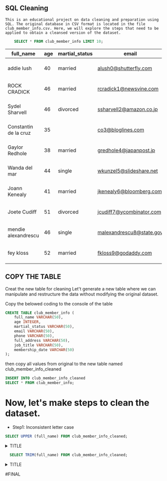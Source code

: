 ## SQL Cleaning

```This is an educational project on data cleaning and preparation using SQL. The original database in CSV format is located in the file club_member_info.csv. Here, we will explore the steps that need to be applied to obtain a cleansed version of the dataset.```

```SQL
    SELECT * FROM club_member_info LIMIT 10;
```

|full_name|age|martial_status|email|phone|full_address|job_title|membership_date|
|---------|---|--------------|-----|-----|------------|---------|---------------|
|addie lush|40|married|alush0@shutterfly.com|254-389-8708|3226 Eastlawn Pass,Temple,Texas|Assistant Professor|7/31/2013|
|      ROCK CRADICK|46|married|rcradick1@newsvine.com|910-566-2007|4 Harbort Avenue,Fayetteville,North Carolina|Programmer III|5/27/2018|
|Sydel Sharvell|46|divorced|ssharvell2@amazon.co.jp|702-187-8715|4 School Place,Las Vegas,Nevada|Budget/Accounting Analyst I|10/6/2017|
|Constantin de la cruz|35||co3@bloglines.com|402-688-7162|6 Monument Crossing,Omaha,Nebraska|Desktop Support Technician|10/20/2015|
|  Gaylor Redhole|38|married|gredhole4@japanpost.jp|917-394-6001|88 Cherokee Pass,New York City,New York|Legal Assistant|5/29/2019|
|Wanda del mar       |44|single|wkunzel5@slideshare.net|937-467-6942|10864 Buhler Plaza,Hamilton,Ohio|Human Resources Assistant IV|3/24/2015|
|Joann Kenealy|41|married|jkenealy6@bloomberg.com|513-726-9885|733 Hagan Parkway,Cincinnati,Ohio|Accountant IV|4/17/2013|
|   Joete Cudiff|51|divorced|jcudiff7@ycombinator.com|616-617-0965|975 Dwight Plaza,Grand Rapids,Michigan|Research Nurse|11/16/2014|
|mendie alexandrescu|46|single|malexandrescu8@state.gov|504-918-4753|34 Delladonna Terrace,New Orleans,Louisiana|Systems Administrator III|3/12/1921|
| fey kloss|52|married|fkloss9@godaddy.com|808-177-0318|8976 Jackson Park,Honolulu,Hawaii|Chemical Engineer|11/5/2014|


## COPY THE TABLE
Creat the new table for cleaning
Let't generate a new table where we can manipulate and restructure the data without modifying the original dataset.

Copy the belowed coding to the console of the table 
```SQL
CREATE TABLE club_member_info (
	full_name VARCHAR(50),
	age INTEGER,
	martial_status VARCHAR(50),
	email VARCHAR(50),
	phone VARCHAR(50),
	full_address VARCHAR(50),
	job_title VARCHAR(50),
	membership_date VARCHAR(50)
);
```
then copy all values from original to the new table named club_member_info_cleaned

```SQL
INSERT INTO club_member_info_cleaned
SELECT * FROM club_member_info;
```

# Now, let's make steps to clean the dataset.

- Step1: Inconsistent letter case

```SQL
SELECT UPPER (full_name) FROM club_member_info_cleaned;
```

<details>
<summary>TITLE</summary>

|UPPER (full_name)|
|-----------------|
|ADDIE LUSH|
|      ROCK CRADICK|
|SYDEL SHARVELL|
|CONSTANTIN DE LA CRUZ|
|  GAYLOR REDHOLE|
|WANDA DEL MAR       |
|JOANN KENEALY|
|   JOETE CUDIFF|
|MENDIE ALEXANDRESCU|
| FEY KLOSS|
|DARWIN VENTAM|
|MOHANDAS PEEVER|
|MANDIE OLWEN|
|   EVANIA CADWALADR|
|KARLENE O'MAILEY|
|ANNAMARIA CROSSGROVE|
|HORTEN PEASNONE|
|KERR DORKIN|
|ED HAMBRIBE|
|GEOFFRY BOUETTE|
|MORRIE OVERELL|
|DAMARIS DIONISO|
|LUCIANA CALVEY|
|DANILA WIGGANS|
|ZARA BRANDI|
|NIXIE JANUARY|
|ORRAN DE CLEYNE|
|GARRIK MAESTRINI|
|BABARA EMANULSSON|
|SAYRE PRIDDING|
|PAMELINA PENNEY|
|MALORIE SWALTERIDGE|
|PIPPO MASSEREL|
|THIBAUT GILLISON|
|BENT GIPP|
|DORRIE KORNYAKOV|
|BRENNA WHARF|
|TANNIE GILLITT|
|ELISA WHITELEY|
|SHEPPARD TOLLEY|
|VIOLA STONNELL|
|EPHREM BRAUNTER|
|JARD LORENTZEN|
|REAMONN SHIRTCLIFFE|
|HARTWELL CHAMP|
|ANNAMARIA JUSTIS|
|MARLO PERIGOE|
|ANGEL CUSITER|
|GAYNOR WHITFIELD|
|MARLA SERJENT|
|ALYSSA ROSENDAHL|
|KELLBY TREAGUST|
|CELINA YAKOV|
|EDITA KEBBELL|
|GWENDOLEN LABASTIDA|
|ROY CORTON|
|BREN LAUXMANN|
|HASLETT TENNET|
|HAROLD FRITZ      |
|BO GRIESWOOD|
|OBED MACCAUGHEN|
|JOHANNAH PETTEFORD|
|CRICHTON BANGIARD|
|ALAMEDA OREHEAD|
|ABRA LABITT|
|GARRET THRUSH|
|WALLY BREDDY|
|JERI WOLFENDEN|
|THANE LYMER|
|HAM SKYRME|
|ALOISE GERRING|
|CHAD CHARLOTTE|
|MARC PENNELL|
|GIOVANNA BARKWORTH   |
|TATE BURR|
|WEST MOLAN|
|ROB DE SOUZA|
|FRANK ALLSUP|
|DORTHY CLEMONT|
|CHARLOT O'CANNOVANE|
|CAROLINA GLYSSANNE|
|ROBINETTE REDIHOUGH|
|RONNIE SANCHEZ|
|HILLYER PETTEGREE|
|DILAN STRAW|
|GLEN LEVENE|
|JACQUELINE BOSWELL|
|SELMA READSHALL|
|TADES WALTHALL|
|ELIANORE ORMEROD|
|FLORENTIA IVANKOV    |
|JERAMIE DIETZ|
|VALENKA SNODDIN|
|AYN YACKIMINIE|
|JOYAN SALLA|
|MOZELLE DAVID|
|CALV HOWARTH|
|ROCHESTER JORDEN|
|QUINTIN FRANKCOMB|
|URSULINA OSMENT|
|CLARINDA DE LA CRUZ|
|DANE DYETT|
|GIFFORD OLDRED|
|RUDDY CHATE|
|ANNALIESE ETOILE|
|AIMEE FOKER     |
|KAREE BUCKTHORP|
|LENNIE SPARSHOTT|
|LESLY GYLES|
|AERIELA FRUSHER|
|LEE HEATHWOOD|
|LANGSDON OSMAN|
|VALERA PETZ|
|MILISSENT KNIVETON|
|KENNAN SCNEIDER|
|PHINEAS MATHIOT|
|MARGE DUDDY     |
|DANILA TEAGUE|
|CAESAR ALESSANDRUCCI|
|ERIKA THIRLAWAY|
|DRUSY OWTTRIM|
|REBECKA LANGABEER|
|GAYNOR KENNEY|
|MORD NAGLE|
|ARTAIR PIERACCI|
|CINDERELLA COLEIRO|
|JORI SANZ|
|TANYA ELRICK|
|ANNE OSCROFT|
|KRIS POLE|
|GILBERTINA GUMBY|
|CANDRA MALIA|
|WALLIE WARDLEY|
|KALLY ESPADATE|
|GARVEY MINGEY|
|ALI CORDEL|
|PRISSIE MANNOCK     |
|RONALD KASER|
|WAITER STOCKER|
|RAFAEL HEDGES|
|STEPHANUS CHELLEY|
|YOLANTHE WYNNE|
|GINELLE HARSTON|
|RUPERTO SLOWCOCK|
|BRANDE PIMLEY|
|CAZZIE OCKWELL|
|JEFF KOBEL|
|KANYA GILPHILLAN|
|GRIFF SHURROCKS|
|CLAUDETTE ROSARIO|
|MURIELLE SUSSAMS|
|NIKI KINGHAM|
|FREELAND PECKETT|
|TOMMY FAUTLEY|
|JANE GIACOPETTI|
|WILLAMINA CARUTH|
|ISAAK BULCROFT|
|PEGGI FISHLEY|
|EVAN BURNYATE|
|FRANK BEASLEY|
|ALASTAIR BOHJE|
|HAMNET BURDIS|
|BYRON LYPTRATT|
|URIAH HALLATT|
|   VINCENTY ELLUM|
|CHUCK LIBRI|
|EMILY OSBOLDSTONE|
|HAYYIM TENAUNT|
|ARDENE PETER|
|YANK PRIVOST|
|MELINA RIGARD|
|JOURDAN STOWE|
|TAMARAH RAISE|
|LILIANE ORTEAU|
|BORG GODDING|
|   RANDY CRIMES|
|ANNALEE PALLY|
|MADGE FLINTUFF|
|MELESSA ATTERLEY|
|PIOTR GALLIFONT|
|MIKEL JOHANNESSON|
|EMMALEE SUGDEN|
|POPPY FLANNIGAN|
|JOSEPHINE AJEAN|
|LIND HASTINGS|
|HERBERT PLOWELL|
|MIL CROOSE|
|TYRONE SHILLUM|
|RAINER FLEAY|
|    PRENTISS EPTON|
|     JENN MCNEILLIE|
|WILFRED HANFORD|
|BRODIE YOKELMAN|
|KESLIE CRAB|
|KONSTANCE BRIDAL|
|MIKOL CONNAR|
|HUGO ROJ|
|BIRCH TERBEEK|
|AURORE AVERILL|
|    RAWLEY BEARDON|
|   VEVAY GUTANS|
|HANNIS MATHIOT|
|JOAN CREBOE|
|SIBELLE KORT|
|MALVA MARTYNTSEV|
|MERRIELLE COSGRY|
|DENISE CHECCHI|
|AURORA MELLOY|
|    BROCK WOOLDRIDGE  |
|MATIAS QUENNELL|
|ONFROI SMEUIN|
|MALENA GRAFTONHERBERT|
|LYNDY ALBAREZ|
|WERNHER BURKILL|
|PETRONIA LOWRANCE|
|RUBI KNOWLYS|
|VASSILI PRYELL|
|ALYSON DETHLOFF|
|HILARIO FOSHER|
|ISSY GALLEHOCK|
|ARDA ALLAM|
|CHADWICK PAINSWICK|
|GRETTA SPADARO|
|NICHOLS STORM|
|WOLFIE SKAMAL|
|STARR FURLOW|
|BENDICK BOAME|
|ALEJOA BUGG|
|BRITTNE WEGMAN|
|BRIEN COLKETT|
|DELAINEY O'HONE|
|RIANON DORSEY|
|DEV POSTAN|
|REGGI PANTRY|
|SHELLI SAMWYSE|
|PATRIZIUS LUNBECH|
|TYRUS LIGHTMAN|
|HENRYETTA BEVAN|
|GUSTAVO AGUILAR|
|CARLYE GRAEBER|
|LUCIE TRUSSLER|
|CORABEL GREENIER|
|JOSEPHINA MASKREY|
|DESMOND JOVANOVIC|
|AILA RAILTON|
|JOLEE TALLET|
|DULCEA LUBMAN|
|GRIZ RIZZELLO|
|BRIANA COLLINS|
|MARIGOLD NEWALL|
|MARTYN LOUW|
|FLOSSY WARDINGLY|
|STANLY JEE|
|VLADIMIR MCENIRY|
|KAITLYNN BRISLANE|
|TEADOR SHELBOURNE|
|DRUSIE JENDRICH|
|PATTI CORKER|
|WAIN CUDIHY|
|OBED MACCAUGHEN|
|VINNIE ECKFORD|
|GARVIN MACCONNELL|
|WILLYT DAVIDESCU|
|     FILBERTO DALMAN|
|SHERIE BRIGDEN|
|RAB GILMAN|
|EMMY POCHON|
|THEDA MACKNEIS|
|URBANO TOPLIS|
|DENY GRAINGER|
|KORELLA QUINSEE|
|BENNY CASALI|
|SAY CONKLIN|
|GERMAIN COATES|
|SHARLINE REIJMERS|
|WASH CALDERO|
|HOLLY FILIPCZAK|
|KATRINA IGO|
|ARIO PETTIWARD|
|RORI DORWARD|
|SALOME MEPHAM|
|HELGA EASTOPE|
|ROLEY ELLERSHAW|
|SHAE FONSO|
|ERIN RUBINCHIK|
|MARIJN KLAUSEN|
|BENT CASWILL|
|FRIEDRICK TREWEEK|
|DORENA POIZER|
|MICKY IRONSIDE|
|SEYMOUR LAMBLE|
|TANNIE VANNUCCINI|
|REAMONN MAYNELL|
|BRAN ELEGOOD|
|CARA DRAYSON|
|DERBY BEDELLS|
|ROMAIN POPHAM|
|TANN MCCLEOD|
|LEDA MURRIE|
|KATINKA VANIN|
|ELSA PENDERGRAST|
|CHROTOEM FOUX|
|AX DELCASTEL|
|ALFONSE DEWAN|
|DYANNE LEITCH|
|DIX GOLDTHORP|
|RICCA ECLES|
|RUTHANN TEASELL|
|RIVA YUKHNIN|
|STORMY BANTHORPE|
|HANS PATINGTON|
|SIGFRIED MATTEUCCI|
|EMMIE MATTEINI|
|DOMINGA HAYTHORNTHWAITE|
|ROBBIN DEMEZA|
|ARNUAD ETUCK|
|ARIEL TEESDALE|
|MASHA LIGGETT|
|DORY STEGER|
|PATRIC ALESHKOV|
|ELLSWORTH ARNOULT|
|JOHANN BASWALL|
|TAILOR LAETHAM|
|TY WHITBREAD|
|LOU OVITTS|
|BORG CLISS|
|KRISTOPHER GLENTON|
|IRVIN MCKEVITT|
|BERNETTE ARNAUDUC|
|MAXWELL RUMP|
|PERCY MANTON|
|NOELLYN ALDERSEY|
|MIRILLA WOOD|
|ODETTA TAPPLY|
|MORT PAIK|
|MARIELLEN ROSSANT|
|CURRIE HANHARDT|
|HOYT ARMSTRONG|
|JODI VENARD|
|GILBERTINE MOUNFIELD|
|EBERTO CORDREY|
|AUBERT HINRICHS|
|GARFIELD BAGGALLEY|
|THOM CAVILL|
|FANCY DOWTHWAITE|
|MINDY BOURGOURD|
|KAJA MCAUSLENE|
|CYB CLIMAR|
|DAMARIS LEONARDS|
|SHEILAKATHRYN PARTENER|
|BURK YEZAFOVICH|
|RIANON GRUNDLE|
|DEE DEE PARADIS|
|DAFFI MCPEAKE|
|KAHLIL HASKAYNE|
|ARTUR BOTLY|
|KRISSY GRISHAGIN|
|SHURWOOD STRUTLEY|
|TRIXY BEESLEY|
|ROW SCRIPPS|
|HARALD HARDAWAY|
|JOAN ALABASTAR|
|ESMA BOWLES|
|GRANGE HAXELL|
|AMANDI JENSEN|
|JERAMIE DENTY|
|AHMED ELMAR|
|ANDRIA ROWLY|
|AUBERON MACCRANN|
|TOMASO IVIE|
|ULYSSES PELHAM|
|BOBBIE JOLLY|
|ROMOLA LEROY|
|INGELBERT OLDMAN|
|VINNI HEINER|
|SALOMONE HOLYARD|
|JENDA DEVON|
|ZEBADIAH DOLE|
|NAOMA SCAMMELL|
|RAINE DEVER|
|DEBBIE DIONISII|
|TOWN LAMBE|
|MILLER FANTI|
|MARTIE BEWLEY|
|VEVAY DUDMARSH|
|VINCE NEWBURY|
|PEPITA LETCH|
|LOYDIE KERR|
|ANDREW FIBBEN|
|DOTTIE BRETON|
|BREN DOIGE|
|GLORIANE SILVER|
|BRIGIT VASYUKOV|
|BRICE PAOLONI|
|RANDI FELDHEIM|
|ROSEMARIE CONNIKIE|
|JERMAYNE PAUEL|
|IVAN HAND|
|ABBE STANYLAND|
|BATSHEVA DUCKIT|
|ZED TEAR|
|DARCEE KOS|
|IBRAHIM ESPINE|
|AURELIE LINTOTT|
|LEVEY DURGAN|
|MISHA NAISMITH|
|ALLYN PESSOLT|
|PARSIFAL CONOR|
|NICKOLAI WHAPHAM|
|ANNADIANE PERCIVAL|
|KIERSTEN CATHERINE|
|GUTHRIE CHATAN|
|GAY FELTOE|
|CRYSTIE WETHERED|
|MARJORIE WILCOT|
|CULLY IZAAC|
|OTHILIA MONROE|
|URBAN POLLASTRO|
|ATLANTE LEES|
|CORNELIUS ROSSI|
|GRADEY CATHRO|
|DALSTON AUBERT|
|RORY LEHR|
|DORO MEFFAN|
|ALON HOURSTON|
|LISSI TRINGHAM|
|RODDY METTS|
|ALMEDA SCORRER|
|DIARMID WRANKLING|
|GIORGIO RIDGEWELL|
|FRANCISKUS MARCHBANK|
|PERCIVAL BEAUDRY|
|WOODY HANNA|
|BRYNN GOODBUR|
|CLAUDE WRATES|
|CHRYSTAL PINDER|
|CHRISTOPH MOUKES|
|IORMINA STOYLE|
|SHAWNEE BAXSTER|
|FREDEK RASHER|
|LUKE HARESIGN|
|GASPAR EDELHEID|
|LILAH SALAMON|
|AVERYL WYTHILL|
|KASSEY WINDLE|
|ADRIAN TORTICE|
|KESLIE BURGHILL|
|JESSI YURYAEV|
|PERI WINNING|
|LEVEY SPELLECY|
|SEYMOUR LAMBLE|
|PAMELA LAMBIN|
|QUINTILLA REHM|
|WILLIE EDGELEY|
|RIVKAH GUYMER|
|RISA LEER|
|MAXIMILIANUS WILLIMOTT|
|SHOSHANNA OLANDER|
|LYNDSIE GRESSWELL|
|FINA BRIGHTLING|
|MAXI VERITY|
|ADDA WAPLES|
|GENEVA CHATAINIER|
|ELNORE DUNGATE|
|ALLISTER COON|
|LORALYN CONKEY|
|JECHO KLEMT|
|DARIA CREEBER|
|GARY GOLT|
|JORDON MACELLAR|
|REA GOODDAY|
|GENE ALELSANDROVICH|
|CAZZIE NISIUS|
|ULRIKE TIMMENS|
|NANI LEHMANN|
|MICHAELINE SHARPLE|
|LANGSDON GOREISR|
|DANNY BILLINGS|
|ARABELE TAMPION|
|KRISTAN WORTMAN|
|REINA PEPON|
|RABI SPRULLS|
|SARAH SLYFORD|
|ROONEY EWENS|
|AGRETHA SAMTER|
|EMMALYN SOAPER|
|CORBIN HILLAN|
|ZEBADIAH KINGSTNE|
|TRUMAN CONFORT|
|ADOREE PIETRUSZKA|
|MEGHAN WHITTON|
|RUFE SLINN|
|NORENE TOLLEMACHE|
|JERRIE SHONE|
|SELINA MINCHELL|
|GANNY KAES|
|ARDELIA ELLAWAY|
|GRACE DORRITY|
|VACHEL DE FREYNE|
|FRANK MCMEARTY|
|CHICO VERISSIMO|
|RODOLPH SIMKA|
|CALEB GERARDET|
|PIERSON ABBYSS|
|AMYE CASTANER|
|YVONNE SHERRELL|
|FELICLE LOFFILL|
|CORBET O'COSGRA|
|MIRELLA DEL TORO|
|AUREL LESLY|
|BROK COGGON|
|TESS CASTAN|
|MEIER HARMSTONE|
|ROSCO HIMSWORTH|
|ROSALYN BREMOND|
|SHAUGHN IONN|
|HALETTE COTHERILL|
|CON FAIRALL|
|AJAY DEGENHARDT|
|BURT SZEPE|
|ODETTA GIURONI|
|CLEVIE HAMSTEAD|
|ESRA WATTING|
|LAVINA IKINS|
|TARRANCE DULINTY|
|JOBYNA SIRL|
|LEIF GRIMSLEY|
|PERCEVAL HAVIK|
|ZERK WORTHY|
|LORENA TUFFELL|
|LETHIA ATLAY|
|MARIA AVRAHAMOFF|
|DENNI LUKES|
|LINET LOCKEY|
|MAE LAZENBURY|
|CURR COWOPE|
|RABI HENRYCH|
|ALANO SPENCOCK|
|ELYN SQUEERS|
|OLIN ALEJANDRE|
|STELLA PAYTON|
|EDGAR CUTFORTH|
|EOLANDA YARNLEY|
|MILICENT ROAF|
|ANTHE BANDE|
|BILLYE HEINEKEN|
|MELODEE ABSON|
|AARIKA SKILL|
|EKATERINA LOOSELY|
|GIUSTINA BETTINGTON|
|HOWIE GONNEL|
|HALSEY BREMLEY|
|PATRIC HEDMAN|
|TAWSHA ALPHONSO|
|ZEBADIAH KIRKHAM|
|MOHAMMED SNAITH|
|BEN FARBROTHER|
|RING D'ADDA|
|FAIRLIE MACCURLYE|
|ISAAC CODDINGTON|
|ILYSSA ZEPLIN|
|LYNELLE O'HARTNETT|
|VERONIKA BASWALL|
|GEORGES PREWETT|
|POWELL COGGON|
|BRITTANI BURGOTT|
|    CESARO HARDES|
|NELLE BEA|
|LYNETTE MCILWRAITH|
|BOYD ARMFIRLD|
|BAN BASZKIEWICZ|
|DELL CONYARD|
|ORBADIAH CORDEROY|
|RONNIE COWWELL|
|BURK GIOVANNONI|
|GENE BEWSEY|
|FARA PETROU|
|BIDDY DUCROE|
|REDD SIMPOLE|
|BUNNI O'SHIRINE|
|MICHELLE MAHOOD|
|KIRSTEN MCLEMON|
|TIMOTHEUS ELSBURY|
|DENNI POTE|
|DREDI KREUTZER|
|DEVONDRA DULAKE|
|NORMY SIVIOUR|
|ANGELICA GUYS|
|CORETTE VAYRO|
|PEGGIE BUDGEON|
|RODERICK SKINNER|
|TRIPP MARDELL|
|LOLLY PECHACEK|
|HARBERT GREIM|
|JENS FULLEYLOVE|
|SHANE TREMOLIERES|
|GABI ALDERSLEY|
|MARCELLA LUCKCOCK|
|   CLEVEY ADAO|
|ELINORE PIRIS|
|SMITTY BULMER|
|ANGELINA SPARLING|
|KARLY SMEATON|
|MISSIE RIGGOLL|
|FLORINA BITTLESTONE|
|JERE DOODY|
|FREDERIGO WHITTER|
|ELYSIA RAVENSCRAFT|
|ANGELIA BURDESS|
|WAYLEN GOTTS|
|FELIPE BUNCH|
|GUIDO SHEDDEN|
|KERMIT NORMANSELL|
|ANNADIANA MACPHARLAIN|
|ZENA FENKEL|
|GORDON CARLYON|
|CLAUS TALTON|
|BOBBIE CANERO|
|RANSOM ATKINS|
|AMALEA SNOWBALL|
|FLEMING KINVAN|
|DANNI MARTINOT|
|ORRIN O'FEENY|
|MARSHALL MCCONWAY|
|STILLMANN BAUNTON|
|JACKQUELIN LITCHFIELD|
|GRETTA MORROWE|
|GRANTHAM RECORD|
|ARTEMIS HAYTER|
|PURCELL DADSWELL|
|SID SLEIT|
|LEZLEY DEBOO|
|EDIN DERRELL|
|MYRTICE SOPP|
|HEWE BONDLEY|
|AVERIL POLLASTRONE|
|PIPPA TAYLDER|
|AVERILL MAYWOOD|
|STEVANA BARCHRAMEEV|
|FRASQUITO FAUGHNY|
|KARALYNN JELFS|
|     PIPPO MACGEFFEN|
|CEDRIC GROSVENER|
|MERRILEE WEARN|
|TRIXI AUTIE|
|JOSEITO CASTAGNARO|
|ZAK HEARN|
|ISSY THORNBER|
|GRANTHEM SAMART|
|FLINN CREMINS|
|NIKOLAI BARAJAZ|
|ANDY COWLARD|
|LEONORE BOOTHJARVIS|
|GEOFFREY OSLAR|
|YURI LITEL|
|REM ROWESBY|
|ABRAHAM SAMUDIO|
|NANCEE ETCHELL|
|SHELL BRAMER|
|GRIFFIN ZIMEK|
|FLORELLA FRANKEN|
|CARMELINA RICHINGS|
|STEPHEN GRININ|
|MARLANE ISAAK|
|    PAMMY JOSSE|
|ZACK ISWORTH|
|DOY DURGAN|
|LYNETT CHELLAM|
|ANGELITA DEARTH|
|MARIYA CAISTOR|
|ROSETTA MCAUSLAND|
|RENIE SHAKSHAFT|
|SIGISMOND HELLINGS|
|MARINA DREWS|
|VAUGHN DELLO|
|VALLI HUFFER|
|FARRAND AUCHTERLONIE|
|JESSAMYN GRANCHER|
|TALYA O' MULLANE|
|FIDELIA CHITTIM|
|GWEN ENTERLEIN|
|GUILLEMETTE AXFORD|
|      NELSON SELLWOOD|
|BAILEY ANDRYUNIN|
|LUCILIA MCCROFT|
|ELEANOR POTTS|
|CARLOS MACHIN|
|LINCOLN YAKOVLIV|
|LENARD TINGLY|
|DARYN FAIRBRACE|
|RUPERTA HORNIG|
|CHERY BOTHRAM|
|BURKE WILLOWAY|
|CARESSE SPERWELL|
|ZACH COOL|
|LIZ ROYSE|
|SONJA VICAR|
|WENDIE DMITRIEV|
|ARDELIS LARMETT|
|HERMANN ALVARO|
|ERIC NAUL|
|KIM CORSAN|
|MANFRED SHIRD|
|MICHAELINE CRADDOCK|
|RAFFERTY PERSIAN|
|MELISENT LEUPOLD|
|AMBROSI CROOSE|
|LUSA LOVEMORE|
|MAGGEE RANNER|
|ARNEY HALDENBY|
|ALANO SHOULDERS|
|CURT TIMS|
|HILLEL DRAKEFORD|
|CONNOR ESBERGER|
|ETIENNE GRACE|
|SKIP RAMPTON|
|MARIS COLCOMB|
|NICCOLO CROSSER|
|REYNOLDS BEACH|
|BRODIE EYCKEL|
|ARDELIA EDMUNDS|
|CARLYN SLOCKET|
|YORGO MARLE|
|EVEN WARBOY|
|BEVIN PETTI|
|GIOVANNA JANNEQUIN|
|FRANTS O'LAGEN|
|LOTHAIRE CASACCIO|
|KAYCEE PAVETT|
|TRACEY BLOWER|
|STANDFORD RUDDELL|
|MINNA PURVESS|
|SHAYLYN POLAK|
|NIELS GOODALL|
|FRANCISCO PISER|
|CONSTANTINE MARYET|
|ALYSS CALLENDAR|
|BECKI SIMENEL|
|ARIDATHA POLENDINE|
|FORESTER CARNOGHAN|
|HURLEY BEETHAM|
|ISABELITA KERNOCKE|
|DEANA BREMING|
|KERI KIELTY|
|JOEL PIGNON|
|ARVIN CATHERINE|
|ARETHA DREGER|
|AIDAN KNOLLER|
|LIONELLO BRECKNELL|
|OLWEN MCGLUE|
|FARRELL WITHERSPOON|
|VALAREE ORMISTONE|
|ZELIG RAGAT|
|ROLLIN ANTUONI|
|DODY HAVOC|
|AVERILL LAYBORN|
|RAPHAELA FERNIHOUGH|
|NANNIE FARRESS|
|CASSIE GREEP|
|TABBY WINKLE|
|HEDI RIGGLESFORD|
|ANGELI SOGG|
|PIERCE HUBBOLD|
|TERESINA COCKSHOOT|
|FANCHETTE GATTY|
|GABY HASKINS|
|HERVE DIVINE|
|ANDRUS RUPPELIN|
|HILLERY JOCHANANY|
|ARLIN GORACCI|
|TADDEUSZ BOICE|
|NISSE ENOKSSON|
|SHELBA SHEBER|
|ROSSIE WARSOP|
|GREGORIO YURENIN|
|PHYLYS CAPRON|
|DARCY CONABOY|
|INES MCILVANEY|
|DANIKA CREAGH|
|KARLYN DAWSON|
|MATHIAS LADDLE|
|TAB WANDREY|
|STERNE HARTY|
|KAIA PEIRO|
|TEIRTZA REIGNOLDS|
|GONZALO ARCHBOLD|
|NAHUM DRACHE|
|QUINTON GIANNONI|
|AERIELL ANGELINI|
|ALWIN EUSTACE|
|NOBE STUDDEARD|
|JILLI KIMBURY|
|AILIS MELIA|
|CHESLIE LYNES|
|WILLOW STIHL|
|LINDSEY BYER|
|NICOLEA EUESDEN|
|URSALA LAMBERTS|
|GARVY PLEAT|
|BUCKY CHECKETTS|
|JEWELLE NELANE|
|DIMITRY MCGRAFFIN|
|AUNDREA VILLAR|
|GEORGES PREWETT|
|MALACHI SIDEY|
|JONIE BENGTSSON|
|ROZANNA BEIDEBEKE|
|RALF ROSENKRANC|
|JOHAN FRUCHON|
|RIVA TODARINI|
|CLARIE SPAWFORTH|
|ROW KATZ|
|CLEVIE ATTENBURROW|
|LAURENE ORGILL|
|MADDIE MORRALLEE|
|TRIPP YARNELL|
|HEATHER RAYMENT|
|RUTGER WALLAS|
|KIPPY FOAT|
|HAPPY NORMAND|
|GEOFF CORRIEA|
|MAURIE KIDSTONE|
|KRISTAN CORNELIUSSEN|
|GERARDO MATHEW|
|BESSIE DOMONI|
|DEBEE SABAN|
|MAURY CADNEY|
|ARDENIA BERTHOMIEU|
|IVER BELFELT|
|ZACHARY SIVIOR|
|NADIYA LABROUE|
|BILLYE KIMM|
|CYMBRE JANKO|
|REINALDOS ROOZE|
|CHERY BATISSE|
|BASIA DEARLOVE|
|ANGELI DONISI|
|ISAAK CHALLENOR|
|LUCIAS DUTT|
|JAMES MCWHINNIE|
|JOSEE ELHAM|
|JASMINE JANOSEVIC|
|ENGRACIA ALESI|
|MERSEY TANN|
|MELLISENT CAPUN|
|FRANCHOT BOAT|
|ROBERTA LEIRMONTH|
|MEIR STODDARD|
|JESSELYN BARTH|
|EDNA LERWILL|
|CHARLINE POAG|
|JADA CUNRADI|
|OLENKA BEINISCH|
|KAT LAMERTON|
|THAYNE FERRONEL|
|AURORE PHILIPSOHN|
|CORRINE LAMBSWOOD|
|TORIE WOODVINE|
|IDALINE LIGHTBOURNE|
|CART ORTEU|
|GREGORIUS VERDON|
|SADIE SPYBEY|
|JAMMAL VASYUNKIN|
|DEENA O'DOWLING|
|BENDIX WOODER|
|ANNEMARIE BALSOM|
|MALLORY LAURENCOT|
|MAHALA CATTRELL|
|BYROM SAWER|
|LIVA TUERENA|
|EVELIN OGBORN|
|BEATRIX BALY|
|SAYRES WETTER|
|ROBINETTE MELDING|
|BABBETTE JEACOCK|
|NICKIE ASTUPENAS|
|HALE ABBATUCCI|
|TATE DIGGIN|
|HELEN RUPPELI|
|DEANE ROYL|
|HOBEY GWYNNE|
|BELLANCA ANTECKI|
|KILLIE ZOANE|
|JENN WAUGH|
|HILARIUS WOODWIN|
|GAYLENE BETTESON|
|HARRIOT BADSWORTH|
|MYRILLA O'CAHERNY|
|EALASAID WATERDRINKER|
|RUPERTO KAYZER|
|WHITNEY SANKEY|
|KELLBY HEBBORNE|
|KYLE MOMFORD|
|PIETREK BONNAR|
|CARMINE COFAX|
|DOM PRESTIGE|
|OSWELL ILYUKHOV|
|MADDY TAMBLINGSON|
|LEONORE BURLETON|
|FIONNULA DURNIN|
|ROSEANNA HESSEL|
|VIKKI CALLAR|
|FLORIA WENNINGTON|
|RAUL GOUDMAN|
|RODGE NORCOP|
|DONELLA GAVRIELLY|
|GLEDA CHILDERS|
|DAFFIE BURGOIN|
|DOROTHEA KENNERLEY|
|ADDIE TREAMAYNE|
|ILENE GOODISSON|
|VASILIS AYTON|
|TABBIE ANNON|
|MARINNA GERATASCH|
|CLEO BOVIS|
|VICK PAVIE|
|PANCHO SPELLISSY|
|BETTI MURTELL|
|BERNADINA LEYRE|
|WENDALL ALENNIKOV|
|BREENA CHARPLING|
|ODEY TOMCZYNSKI|
|ADRIAN FERENTZ|
|CARLING INDGE|
|CINDEE DURTNAL|
|EWAN WITHERSPOON|
|IDALIA NACCI|
|SHEELAH BASKETT|
|ADRIANA PRITTY|
|NATHALIA PURCELL|
|MAURE HAYFIELD|
|GENIA PORCH|
|ROSCOE GREAVE|
|AUGUSTO REDDIHOUGH|
|SIMONA JOSEFSSON|
|NERTI DUNTON|
|THORN BARTALUCCI|
|STEPHANA GUYTON|
|JOLYN HEYWARD|
|NYE HAYWORTH|
|ARLIENE FINNERAN|
|GRANTLEY BACHURA|
|DONNELL MILLIMOE|
|BECKA KOHLER|
|CELIA HEUGLE|
|RUSTIE COWNDEN|
|PATTIE HEILD|
|JEMMY FRANSCIONI|
|QUINTUS CAVET|
|NOREEN BLOCKWELL|
|CHIP CHISLETT|
|SALOMI FEEK|
|DION O'DEE|
|TALIA EVINS|
|JODY BOWMAN|
|PIERRETTE SHIRTCLIFFE|
|BENGT CADAMY|
|ELMER HURSEY|
|ALAN UGONI|
|SID DE BRETT|
|OSBOURNE GAINSEFORD|
|THORSTEIN SHARROCK|
|VIOLA GIRVIN|
|MARWIN SKEATH|
|ERINA AUBERT|
|ERIN RAPA|
|RIKI DEGLI ANTONI|
|ARTAIR ROMI|
|CULLIN DAWTRY|
|SYLVAN CATTERSON|
|TAMMIE PETROULIS|
|BRIGG MACHON|
|MEIER PALOMBA|
|JELENE DOWLES|
|NICOLINE THORBURN|
|PYOTR GOUDMAN|
|HARRI POSER|
|JEANNE SCHIERSCH|
|ELLEN FLECKNELL|
|GERHARDT TOLUMELLO|
|RAMSAY ORGAN|
|DILLIE BELDHAM|
|ASE PENDRIGH|
|GRATA CLAMPETT|
|JESSIKA TRENEMAN|
|RAD CUDDE|
|HAYYIM WESTLEY|
|JOHANNA WEBLEY|
|BONNIE ITZCOVICHCH|
|ELONORE ASTUPENAS|
|MANFRED EYE|
|MANOLO MCMORLAND|
|ROXIE BLUNE|
|AMBROS HOLTOM|
|WITTY ERIKSSON|
|ANABELLE DOUGHTY|
|JERRINE CAST|
|BRITT FURMAGE|
|LEROY DORMON|
|EV PENBERTHY|
|ALLAYNE MACDEARMID|
|ELTON SWAYSLAND|
|STORMI D'EYE|
|GABBY ATTEWILL|
|LOIS ABSON|
|MADELINE MCALESS|
|ROSANA MCCALL|
|VAL KERANS|
|KATHRYNE MCENHILL|
|JESSE MUGGLETON|
|JANITH WHALES|
|ROBBYN BALSOM|
|JECHO BRADDEN|
|JERI GRIGORYOV|
|MADDIE MORRALLEE|
|FULTON BLY|
|PEARL CHRISTIE|
|RIK DAVIDEK|
|CAZ GIRARDIN|
|ELAYNE JODKOWSKI|
|KEELY LEVESLEY|
|NEILL MYOTT|
|LAUREL DENTY|
|ZED ROYDS|
|WAYLEN MATEVOSIAN|
|HAROUN YGOE|
|CULVER ARTHY|
|JACQUIE BRADLAUGH|
|DELL NANCEKIVELL|
|CLOVIS SANTOSTEFANO.|
|BAILEY HAQUIN|
|ELOISE WASON|
|COSETTE CHATTERTON|
|UPTON FLADGATE|
|KARRY BALKE|
|LEXI GAFFNEY|
|THAIN STURDGESS|
|GUI BOLDUC|
|MAC DREVER|
|PAULINA MCLARNON|
|SOPHIA PRIDGEON|
|KERRI BRANDHAM|
|CHEV LARNER|
|CLAYTON STUBBS|
|PORTIE BEAVES|
|BRIGGS CAPELEN|
|ULRIKAUMEKO PEERT|
|META LUMMUS|
|SAPPHIRE MCCARTNEY|
|LOTTE SHAFIER|
|COREY HANDS|
|LEMMIE BOWLAND|
|JANEY ACKLAND|
|MUFI PIGGOT|
|MARJY GOVE|
|RUTHI ANTHILL|
|MINETTA TIMEWELL|
|DAVIS PINNIJAR|
|ENRIQUETA SUCKLING|
|NETTIE BRADBERRY|
|NESSI ELCOTT|
|STAFFORD CATLEY|
|HUEY VAN MERWE|
|CLAUDE CARDUS|
|DUKE TIE|
|MARION HAWLER|
|COLLEN D'ADDA|
|BUIRON YEABSLEY|
|DALE ELLEN|
|ANNADIANE FRETSON|
|AGNESSE REIGNARD|
|BROK RANGELL|
|BEVERLEE FULK|
|WINNIE CHELLENHAM|
|DERRICK RENS|
|BALDWIN RIPPEN|
|DANNIE PILKINTON|
|CHRISTINA FULLEGAR|
|THAIN WEATHERBURN|
|MYRTLE MORMAN|
|SELINDA BOLDOCK|
|GARV GRAHAMSLAW|
|BETTYE IMPY|
|EULA IXOR|
|KELSEY DANET|
|PAULINE POILE|
|BOBBYE BREWERS|
|TEDDA LEMBKE|
|ARON CAVANEY|
|FLORENTIA VITALL|
|SHADOW HULANCE|
|MELISSE PIOLI|
|LYELL CUFFLIN|
|AMELINA CRENNAN|
|EVELINA FAICHNEY|
|JAMMIE MCMURRAYA|
|CLAUDIA NEWGROSH|
|KATUSHA ROWLINSON|
|BECKA DUDDIN|
|KIAH GRAND|
|HENRI FAUNCH|
|CHERIANNE TOOVEY|
|KITTIE THEOBALD|
|GABRIELLA AUTRY|
|DASHA MACCLAY|
|ANDEEE BOURGEOIS|
|ESTELLE BRITTEN|
|JACQUIE MORAN|
|ELIANORA BRACE|
|CHELSY SUTHEREL|
|CLAIR YOULES|
|ELONORE PHIZACLEA|
|MUNMRO YAKUBOV|
|JOYOUS EMPLETON|
|DURWARD CHOLONIN|
|DEBORA WESTNEDGE|
|HETTIE KINGSNOAD|
|CHRYSTAL WALKINGTON|
|RAPHAEL SWYERSEXEY|
|JAMI ESSELIN|
|JEANETTE MCNEILLY|
|DAGNY BEGG|
|ILISE MCJURY|
|VALEDA ROWLING|
|CHRISTIANA KULLER|
|LEICESTER WASZCZYK|
|GINA ROSENTHAL|
|ROZANNE BRISSENDEN|
|HUNTLEE CURTEIS|
|FEODORA GUPPIE|
|NOAK HAINES|
|ELANA DE BIASI|
|BRUNO WEYLAND|
|PEGEEN GLASBEY|
|TERENCE HOLLOW|
|GUALTERIO COHAN|
|SADELLA BREITLING|
|RADCLIFFE KARCHEWSKI|
|RUDDY SCOUGH|
|ALAYNE MCLEISH|
|VALE PIETROWSKI|
|THORSTEIN GEERAERT|
|LAZARE BRUNDALL|
|SHADOW IZOD|
|GARRETT OEHME|
|SHEENA SPORLE|
|KENNIE JACOBOWITS|
|ROIS STOTT|
|ARTEMUS RICHES|
|HARTLEY BURREL|
|ENRIQUE CUTTLER|
|RODDY SIEGE|
|CRISTABEL CICCONETTII|
|KENNY ADIE|
|IZAAK TRACEY|
|LAWRY BIGGLESTONE|
|ALICEA BROOM|
|BURTY SMALLRIDGE|
|GAEL LOWN|
|LAURAINE HADKINS|
|MARIEJEANNE MORCOMB|
|ADEY ROME|
|JENNICA WIND|
|BREN TUKELY|
|BROK SCRACE|
|SHANDA SYBBE|
|ARNOLDO GRELLIS|
|FALLON LUDWELL|
|HAYDEN WAYTE|
|TANYA JARRATT|
|RICKI SOIGNE|
|ANGELIQUE GAFFNEY|
|ROMAIN WISE|
|DOYLE SIVEWRIGHT|
|SHEELA SYWELL|
|GARRICK REGLAR|
|NICKI HURCHE|
|KELCY SWITSUR|
|LORNE MACARTHUR|
|TEDDY DABNER|
|KARY NORTHGRAVES|
|ALEXIO CODI|
|AUGY SHAKESBY|
|ALOISIA ROMI|
|VITA RAMSDELL|
|GRAEME SNODIN|
|ILLA BINDEN|
|BALDUIN BAHLS|
|DASI OBLEIN|
|GUINEVERE SCHORAH|
|ALENE CASTEROU|
|SANSON SWEETZER|
|DAPHNA BOLES|
|CHERISE KRISTOFFERSSON|
|NORTON DINNINGTON|
|DUSTY BALDACK|
|LORELLE RIDEOUT|
|ZENA PALISER|
|FIORENZE CROWHURST|
|KIZZIE CHEVERELL|
|JARRED TRANGMAR|
|ANTONIUS MCMICHAEL|
|STUART BEMINSTER|
|LOCKWOOD RAPPAPORT|
|KYLILA POLFER|
|EGON ZANASSI|
|FORD LEATHES|
|LOUELLA MATUSOVSKY|
|AGRETHA TORDOFF|
|BEVIN MULGREW|
|KRISPIN MANGON|
|MADELLE CLAUSSON|
|BEVON BARTOSHEVICH|
|JELENE MATYUSHONOK|
|BRICE ALDCORNE|
|RANI BONALLACK|
|ALAIN DE'ANCY WILLIS|
|FELIZA KIFF|
|EZMERALDA STOCKAU|
|GERRIE BIRDFIELD|
|BALE SPARKES|
|GWENDOLIN COOPEY|
|KIRSTIN GATTY|
|GRANTLEY CLAMPTON|
|ROXY TWEEDELL|
|JON FANNER|
|DIDO SOLESBURY|
|WELSH DE LA SALLE|
|ARCHIE PENHALEURACK|
|ANTONIN TREAGUS|
|BONE PROBAT|
|FABIEN STAPFORD|
|LISSIE CALDAYROU|
|ERNA FAWLTEY|
|MELISENDA HOSIER|
|KANE WINTERBOTTOM|
|RODD VEARNCOMBE|
|JACQUIE BANBRIGGE|
|DYANE WESTOFF|
|JACENTA BANGHE|
|TADEO AGOSTINI|
|ROBENA WIGGALL|
|GABBIE FILES|
|GAREY ANTOSHIN|
|LIBBEY MENGO|
|EDI KARLMANN|
|EVANGELINE DIXCEY|
|BLINNIE BREAD|
|PAULIE FIDGETT|
|GEORGEANNE CARNE|
|GAIL PLLU|
|PERL WYKEY|
|SAMPSON LOWDHAM|
|CHAD GAPP|
|GARRICK REGLAR|
|VICTORIA REIGLAR|
|TITUS LINSAY|
|RANCELL BROWNSWORD|
|IRV MOLIAN|
|DOROTHY HUCHOT|
|SAYERS RAPSON|
|RANDY MACCOMISKEY|
|LIND DRAIJER|
|PETR GLENWRIGHT|
|OWEN STRASE|
|HOLLIS BOTWOOD|
|ORALIE BROWNCEY|
|AX MINGOTTI|
|GLEN ADRIEN|
|MYRAH SABATES|
|REUBE ANTRUM|
|DONNY GLYSSANNE|
|ELLEREY ARRELL|
|MAURITA GIRODON|
|CORNY LINNEMAN|
|HERSH RYLES|
|SIDONEY WIMSETT|
|ERIK MEDHURST|
|DAVIS GREGORE|
|LETIZIA HIGGONET|
|WEYLIN CRAYKER|
|DARI BARSHAM|
|CELENE FARINGTON|
|JDAVIE PITFIELD|
|BLINNY TATTERSILL|
|BIRDIE CARVILLA|
|JENIFFER NANNETTI|
|SHAE ALSINA|
|YNEZ WANDS|
|CHILTON CROSSGROVE|
|EDGARD ROYCRAFT|
|IOSEP MINCHELLA|
|ILYSA ALTHROP|
|JOSHUAH STEARS|
|BABS ANTONI|
|CLAYSON CASINO|
|YANCY PETREN|
|DARCY JOZWIAK|
|BORIS VELLDEN|
|TOWNSEND CONERS|
|KING LEIPELT|
|SIBELLE PETETT|
|HILTON BESSOM|
|ANDRIETTE STANBRO|
|DUR RUE|
|SHAUGHN SWYNFEN|
|DURAND GHERARDESCI|
|KORRY MEINEKEN|
|ALMA DICKMAN|
|HESTER VERCRUYSSE|
|ISIDOR TWIGG|
|JEMIMAH FULLSTONE|
|DUSTY BACCUS|
|MARIKA GAUNT|
|MACE MASSINGER|
|ELDIN ROWBURY|
|SCOTTY MALYAN|
|COB GUITONNEAU|
|VICKY WALPOLE|
|SHARYL GAYNSFORD|
|TARYN CHESSHYRE|
|HARCOURT PENNACCI|
|ANNA SEAWRIGHT|
|TAMQRAH DUNKERSLEY|
|SHERM HOLBORN|
|SHANDA ELIJAH|
|MYRVYN BAROCHE|
|REM SIFFLETT|
|LEOPOLD PLEWS|
|RAFE STANWAY|
|ERIN CHARTE|
|ETTIE VON DER EMPTEN|
|LAURETTA CONNOCK|
|MARGARETA MONEYPENNY|
|NANCIE AIMERIC|
|DORALYNN TREVOR|
|HUMFRID NODDINGS|
|VITIA SLYNE|
|SAL RHYS|
|MARLENA LAMMERS|
|MARJY RAIN|
|MORTIE SQUIRES|
|SONNY CASSIDY|
|ADOLF LANFRANCHI|
|ERMENGARDE REASUN|
|CHRISTEAN PHILLIP|
|SHIRLINE ESHMADE|
|DURANTE BEDDOWS|
|BERTIE RABBAGE|
|ANALLISE GANLEY|
|WARDEN SHURVILLE|
|MANNIE PEISER|
|THORNDIKE PORTINGALE|
|JONAS OXLEY|
|   CYRILLUS LABBETT|
|ANATOLA REUVEN|
|SHELLY DUBLIN|
|BETTEANN CAPSTICK|
|ARALDO FLEISCHMANN|
|BETHANY GUTANS|
|NEVILE BANNESTER|
|BOYCE THOMTON|
|THAXTER DOLAN|
|PERLE BLEST|
|DANI JACHIMCZAK|
|GLORIANE SLAYNY|
|RANA DAAL|
|SLADE COURTONNE|
|MINDA DEROBERT|
|DULCI ASLEN|
|KELLEN WINGEAT|
|WORTHY PROCTOR|
|TONNIE BRUNSTAN|
|BRINY BURGESS|
|WINIFIELD MC CARRICK|
|INGEMAR TIZZARD|
|ALTHEA BEMROSE|
|DONNY PADDEFIELD|
|DALILA GOSNEYE|
|CLARETTE SHIMMINGS|
|BARRIE CONRAD|
|TORREY JAIME|
|COSMO TWEED|
|    LEANDRA MIQUELET|
|DECK TREANOR|
|LIESA BLEEZE|
|CAROLYNN FARRON|
|WENDELL ENDRIGHI|
|DARCEE ITSCOVITZ|
|ONOFREDO FOOTITT|
|COBBY SHIRTLIFF|
|GRADEY PAULITSCHKE|
|LAMBERT GWILT|
|ELENORE TURFREY|
|IRVIN ROSARIO|
|CLAUDINA EDMUND|
|ARDISJ VOULES|
|VALENCIA KOLLAS|
|WENDELL MCCRITCHIE|
|MILISSENT KESTELL|
|CORNIE TINSLEY|
|WINSTON RUHBEN|
|HENRIE PATTINGTON|
|TAMQRAH DUNKERSLEY|
|CLINT POZER|
|JEANNA SCOTFURTH|
|MARTICA RADMER|
|KAROLY AARONSOHN|
|TAMARA WHORLOW|
|VANESSA MCCALL|
|KATLEEN LENIHAN|
|PERREN NORTHEDGE|
|ELLIOTT ROSENWALD|
|GINNY BULLOCK|
|CORY DIGG|
|RUSTIN HOTTON|
|GARY PEDLOW|
|GODFREY MATTAM|
|JARRET ABBISON|
|    RORY LANDMAN|
|BLYTHE EATHORNE|
|BARTON LONGDON|
|DARON DE RECHTER|
|BRIT LAKENDEN|
|CRYSTIE BUSKE|
|MARABEL CLISSOLD|
|YORGOS SINCLAR|
|AKSEL TELLENBROOK|
|AILA STATTON|
|ARDYS CUMMINGS|
|FAWN COWBURN|
|HULDA ADAMSKY|
|FELITA MCILHONE|
|GRISWOLD CATTRELL|
|HASKELL BRADEN|
|DARCEE LOONEY|
|NOBIE BOLDERO|
|LYNNETTE DE BRUIN|
|JAYMIE MAZILLIUS|
|DRUCY BLOSCHKE|
|MINER HYMUS|
|CRISTIANO NAPPER|
|ENRICHETTA D'ANTUONI|
|ALICA D'ERRICO|
|GODFRY YANUK|
|GERMANA O'HICKEY|
|KENDRICKS GALEY|
|MARTY KEELING|
|EMMETT STOLLBERGER|
|URI DAYMONT|
|NEALON KENSHOLE|
|TUCK ANDREW|
|LEFTY GYORGY|
|FAITH FAIRCLOTH|
|BERTY ALLINGHAM|
|GATES LINNETT|
|MAGDALENE COCKLAND|
|WINSLOW JENOURE|
|BRITT LORANS|
|MARIJN SHERRED|
|JULIE DYBELL|
|JULIANN VASYAEV|
|ALASDAIR ZEALANDER|
|SABRINA FUMAGALLO|
|DEVLIN STACKBRIDGE|
|HARRISON HENKEN|
|LIVIA PAWLEY|
|TREMAINE MAYLAM|
|BRYNN VAN NIEKERK|
|DAVIDA HUGIN|
|BRITTANEY KEMP|
|WARNER CLEWETT|
|NERITA AIZIKOV|
|GENNA SEEKINGS|
|DALLI GWYTHER|
|GERRY SCADING|
|RODD HAVERSON|
|GAWEN CORRADENGO|
|CASSANDRY GRIMMER|
|MELISA DONAGHIE|
|NICKI FILLISKIRK|
|HADLEIGH AMBRODI|
|ABRAHAM CURTEIS|
|DENICE MCKENNA|
|GORDIE STENSON|
|CHRISTOFFER MCALL|
|MYER DUIGUID|
|IVONNE HALLGOUGH|
|FOREST STILGOE|
|STU NOBLE|
|SISILE GERLER|
|THOMASIN SQUIBBS|
|SHAYNE OAKENFALL|
|TARRANCE SCOTT|
|CIRILLO BARTLOMIEJCZYK|
|NELLE BACUP|
|RHETTA HENDRIKSE|
|HEATH BOICK|
|GUNILLA INSTON|
|BARTY YOUSEF|
|REYNA PILGER|
|EDITHE FAIRFULL|
|VERONIKE CURRALL|
|CECILEY BILLIARD|
|MAURY BAGLEY|
|CAYE CRIPS|
|PHEDRA HAZLE|
|FARRA BROWNSCOMBE|
|SULLIVAN DELLESCHI|
|NINETTA PARAMOR|
|KAISER LIFF|
|NESSI BLOUNT|
|CYNTHIA MATUSOV|
|HILARY VON HELMHOLTZ|
|VIVIANNA CARLET|
|IORGO PAUTOT|
|MONTAGUE LATHAM|
|BERGET RIZON|
|SADYE WHIELDON|
|SHANE GERDING|
|JERALD GEIBEL|
|FAITH BEUSCHER|
|ELBERTINE GUILBERT|
|TEIRTZA PLAID|
|FLORANCE BAGGS|
|SUNSHINE DUNBLETON|
|HUBIE CHADDERTON|
|CHESTER MUSTARD|
|PAULIE DALLICOTT|
|LORNA OLDACRE|
|CORY GIANUZZI|
|ANNNORA BARKAS|
|INGABORG WAIND|
|JOELIE POYLE|
|MEGGI BONY|
|LANIE ADRIAN|
|VIRGINA HUBBOCK|
|JOAN LERWAY|
|EADMUND JOTCHAM|
|JOHNNA HEMSTEAD|
|VLAD VYSE|
|RODOLFO EAGLING|
|DANIELLA ANDREU|
|NIKOLIA KENAN|
|SALOMO KNIPE|
|RHODIA BEDEN|
|OTHELLA GUISE|
|BETTY GOTLING|
|RIVALEE CHESSEL|
|GAIL CUTLER|
|SAUNDERS MACPAIKE|
|AILE GOLLEY|
|CINDELYN GABB|
|YORKE PEARE|
|KELSEY FARQUHARSON|
|NOELLA KILLIAM|
|WENDA MCEVON|
|EDGARD CLARKSON|
|SHAY WINSLEY|
|HARWILLL LANGLAIS|
|OLLY HEDWORTH|
|JEANNETTE BILHAM|
|BENEDICT ISETON|
|KARLOTTA HOLEHOUSE|
|ADAN WHITTET|
|DALTON EPPERSON|
|HEDA CATTERILL|
|CARLINE BEALING|
|TABATHA ATTESTONE|
|ELVA FOULKES|
|BLONDIE RICCARDO|
|MERRIDIE O' DORNAN|
|KARNA VALLANTINE|
|BLITHE LEADSTON|
|TOINETTE KALBERER|
|WALKER STANNIS|
|MERIEL DIONISI|
|MARV DIMMACK|
|TIRRELL STUDDAL|
|RIORDAN DOBROVOLNY|
|VIVIANNA SAGROTT|
|BEN WRINTMORE|
|VENITA HAPPEL|
|LONNIE ROGERON|
|KARYL MALLABON|
|ALINA SLOAN|
|PASQUALE MEEKINS|
|CONCORDIA DANIELOU|
|ROXANNE YVON|
|MEYER HOWSIN|
|INDIRA POUNTNEY|
|AILINA WALLMAN|
|JESSIKA SOLMAN|
|CATI BRANSCOMB|
|BERN JEANNOT|
|HILDEGAARD GLAVES|
|WILBUR GARTLAND|
|ALENA NISEN|
|SALAIDH IBBETT|
|BEVERLIE CLEVER|
|NICKI FILLISKIRK|
|COSMO CRESAR|
|CRISTEN WAYPER|
|OFELIA SIMO|
|BRANT STOLTE|
|SHERIDAN PHILIPEAUX|
|JERMAINE KINDELL|
|UMBERTO BREVITT|
|DANIT COWINS|
|OLIVIERO MCKYRRELLY|
|CARYL TRIPPETT|
|LORRAINE SPELLWORTH|
|BERNETE LARVENT|
|DELCINA GHELARDUCCI|
|FILIPPO MANDEL|
|ALDUS KRUGER|
|CARLENE SPRADE|
|DEBEE LALLEY|
|JACINTA ROWLATT|
|KINNIE PARLEY|
|BETTI JOHANNES|
|MORTY COUTH|
|ELEANOR HAGGARTY|
|CLAYBORN PRAZOR|
|GERARD PELCHAT|
|CASSEY MOXTED|
|DORIAN ATKINS|
|VIVYAN DELEA|
|CAROLEE PETRACCI|
|HERSH JESTE|
|PRYCE VANE|
|CISSY SODORY|
|JERRILEE CHOWN|
|DORENE ANTONETTI|
|AMIL DUCKERIN|
|LINDY MATYASIK|
|HARLAN DEEHAN|
|HERMIA RUDEFORTH|
|DDENE LONGBOTTOM|
|WILFRED JARDINE|
|MANNY GREATBACH|
|MENDY MAASZ|
|LILIA SKUDDER|
|BERNY WITCOMBE|
|AGUSTE OGUZ|
|ALVA DELL 'ORTO|
|SILVAN DIMBLEBY|
|MOSELLE MARNANE|
|SHANDEIGH ORMAN|
|PRINCE DUMINGO|
|HERSHEL FROSTDICK|
|GIUSTINA BLINKHORN|
|MERILL MCEVILLY|
|ILSA FAIRBROTHER|
|ALAND LUARD|
|CISSIEE MABLEY|
|HOLLY LISETT|
|PETERUS PETYANIN|
|COBB COCKRILL|
|HASKELL SUGARS|
|CASSEY BUSEN|
|JASON VIGIETTI|
|ADELLE DONNE|
|HEDWIG GRZESKOWSKI|
|CANDIDA VOWLES|
|VALLI POMFRETT|
|FANCY MCGARVEY|
|IVAR CASEMENT|
|BRYON ASTILL|
|DELORA ROCK|
|SANDI MCOMISH|
|RHONDA MAIDSTONE|
|GWENETTE GOSSIPIN|
|KRISTA SEARLES|
|CLEVEY PACHTA|
|BUNNY AXON|
|NOELLE DUFORE|
|AHMAD PRIESTMAN|
|DOREY EDGIN|
|SVEN CRIPPS|
|JULITA MCKERN|
|MISSIE KINGHAM|
|JESSI SZACH|
|JUSTIN CABRALES|
|MARCO OTHICK|
|SANDERSON SCATHARD|
|PEN SCHREURS|
|PEADAR SIMOES|
|ELOISE PATTIE|
|WILFRID DANILOV|
|BYRAN SHYNN|
|CASANDRA LANSTON|
|FLINT SPARKWELL|
|BYRAN BAYLE|
|STEPHA JANSIK|
|ARTUS HOTCHKIN|
|JERRIE TAPSFIELD|
|CHARMIAN SALAMAN|
|DEWAIN BILLHAM|
|KAITLYN ROBINET|
|NIKI LORENZETTO|
|HAYWOOD ADKINS|
|REYNOLD VAN DE VLIES|
|AUGUSTINA BLOODWORTHE|
|JOSE KYNETON|
|NERTE RASE|
|BARBI MCCLAUGHLIN|
|JUDIE ROLL|
|LAURICE SERGEAN|
|MOMMY FONTIN|
|STACE O'DOHERTY|
|ELYN BLESDILL|
|KATIE TOMASZEK|
|MADDI HARMS|
|MERWYN SANDBROOK|
|LUSA COEY|
|TEADOR BURGOT|
|BELVA CAYSER|
|EGBERT RAVENSCROFT|
|PEPI RUSHMARE|
|LEO ROUST|
|BRNABA MATUSZINSKI|
|KERBY CAWS|
|CORDIE TYAS|
|GINGER ROCKELL|
|ARNOLD RIEDIGER|
|AURORE MOSLEY|
|MARNEY DUBBER|
|KIELE PANTER|
|TREMAINE ROMAINT|
|VALENTINA FAULDER|
|RAYNARD DONWELL|
|SAM BODKER|
|ANY MORECOMB|
|ALI CAWSE|
|GWENDOLYN ROSENGARTEN|
|THOMAS LONDSDALE|
|KARRIE MCGROARTY|
|WALLIW STALLYBRASS|
|NOLLIE DENSON|
|LILLA NAVAN|
|KINGSLY RATHBORNE|
|ISAIAH ROBY|
|LAUREN FENNICK|
|LEONELLE BEECHCRAFT|
|     MAIRE PERRIE|
|LANNIE GITTINS|
|LANNIE CLEMMEY|
|KELLEY D'ADAMO|
|JAQUENETTA EVELEIGH|
|MARESSA MOULDING|
|TERRI RAMLOT|
|BUDDIE SENTANCE|
|FILIPPO BAILES|
|KELE GRIMSDYKE|
|WENDIE DUDBRIDGE|
|CORILLA ISCOWITZ|
|CONROY DRUERY|
|BARTOLOMEO HADDINTON|
|LOTTY MCMAHON|
|ROLFE AMBURGY|
|LAURE FRIER|
|BARNABAS POCOCKE|
|DEMETRIS BAACK|
|     ILYSE HEELEY|
|NILES ANSTEY|
|TABBATHA D'ANTUONI|
|LARRY REDIERS|
|    ALENA CHAMPAGNE|
|EARLIE BLACKEBY|
|BAUDOIN BELLHOUSE|
|GABRILA VILLIERS|
|MARTGUERITA BRADBROOK|
|DENNI STALLARD|
|DELMAR BARBIE|
|ASHLIE TOUPE|
|MARCOS BELLOCHT|
|SHINA DIETZLER|
|GILL JANSSEN|
|BAILEY GAINSBOROUGH|
|PAMMI SEARSTON|
|JOHAN GODFRAY|
|CAROLA DENSELL|
|CLINT MCBRYDE|
|EVELINA RUUSA|
|HERSCH KOUBEK|
|GERRY GONNEL|
|ELVYN CALLF|
|TANNY BOXER|
|NANINE ELBY|
|DANNI LAWRENSON|
|CLEMENTE CARUS|
|YOVONNDA YEGOROV|
|ROSHELLE PRATTEN|
|GLEN PUDDEPHATT|
|FREDELIA GAYTON|
|YEHUDI LINAY|
|ALUINO DULEY|
|JAIMIE MATEJIC|
|PAMELA LEWKNOR|
|ERWIN HUXTER|
|BENTLEY THOMERSON|
|ZONNYA JAKEMAN|
|MAURY TRITTAM|
|NICKY CUTTELL|
|MINNAMINNIE PARGITER|
|ALMETA SEXON    |
|MERRICK LIGHTOWLER|
|TERRIJO WYETT|
|REEVA RAMBAUT|
|BETHANY ANTONUCCI|
|SHELIA PALMAR|
|FAYRE GORVIN|
|LEVY ENNOR|
|CHARIN DUTTON|
|    DOTTIE CRIBBOTT|
|KANIA GINNI|
|HARV DE COPEMAN|
|NANNETTE ARCHBALD|
|RHODY AHARONI|
|RICKI STAPPARD|
|CONNY GOAKES|
|MARILYN SWAPP|
|NORTHROP TROUNCER|
|RICKIE KERRIDGE|
|MERLINA CHRIPPES|
|KRISHNA ETOCK|
|DENICE FARNON|
|    NILSON IGLESIAS|
|NOLANA STURT|
|NORINA TYSON|
|VINA AISTHORPE|
|MERCIE BATISTE|
|CARLINA WINWARD|
|OLVAN GREGGS|
|BEN JOSSUM|
|KRISTOFFER LUCIA|
|RORIE LURCOCK|
|MARTIE CRUMB|
|SHARLA MACIOCIA|
|ERWIN HUXTER|
|MYRTA KENRIGHT|
|HUBERTO LYMAN|
|JEMMIE ULLYOTT|
|ANESTASSIA STALEY|
|ALIX BULBROOK|
|CHEV SWINDELLS|
|DALLI DUDDIN|
|REDD LE STRANGE|
|AILEE FAIVRE|
|RODNEY HARRIAGN|
|RUSS AYLING|
|CRYSTIE REDDICK|
|GEORGENA MCKINNON|
|ANNIS LEPPER|
|GARALD CASTELOW|
|MARGI TITCHMARSH|
|MARTINA ETHERTON|
|BRIER GWIONETH|
|GIOVANNA FAITHFULL|
|GREGOIRE ALENOV|
|DAMIANO KINRADE|
|SHAYLYN JANKOVIC|
|RAMONA MACQUIST|
|ABBI JOBBINS|
|SUNNY ARNAEZ|
|MARIA COLES|
|JERRILYN FEIGHNEY|
|AMII YUKHIN|
|ABBIE SHERME|
|JUNINA HELD|
|AMELITA DANILYUK|
|TESSI THEYER|
|TYNE ROYDON|
|UGO CALCOTT|
|STEFFI WOOLGER|
|BABARA DUNDENDALE|
|JAMAAL BARCZEWSKI|
|ROZALIE REAL|
|DEVONNE DE ALMEIDA|
|TABBI LETRANGE|
|EGOR STIHL|
|DANELLA MORRISS|
|NEILE SIDNEY|
|BARTHOLOMEW HAYBALL|
|BRADLEY BARTLEY|
|BIRDIE COLDWELL|
|CHERE CROCUMBE|
|LARS DANKS|
|CORINA HAKONSEN|
|REX PETTIPHER|
|ARMAND KEMBER|
|WELBY EWIN|
|WILDEN ASLET|
|CATHRINE JONSON|
|CONRADE MARDLING|
|STARR HEWKIN|
|GENNIFER SCARSBROOK|
|BYRAN IBBETT|
|CLIO EVERSON|
|DAPHNA TOSELAND|
|STEPHA LATTIMER|
|MARCELLUS HOLMES|
|NADEEN FAUDRIE|
|VELMA CHANNING|
|LORENZO WENDOVER|
|CALLEAN CORRADINI|
|DERBY BARNBY|
|BORDEN MATUSKIEWICZ|
|ZEBULEN SEAMANS|
|VINNIE SHERMORE|
|EVANGELIN WORVIELL|
|SANDRO DOLLEY|
|SUNNY MEATCHER|
|ANTONINO COCKSHUTT|
|HERSHEL EADON|
|ANETTA ILLESLEY|
|MATTIAS ROBAK|
|ALESSANDRA COLSON|
|KATHI FLUCKER|
|ERWIN HUXTER|
|GAYEL JAFFREY|
|ALICEA BAMELL|
|CARLIE ABRIANI|
|ZOLLY KLEMKE|
|NIALL AXCELL|
|MARILLIN D'ENRICO|
|JUDYE BRAYSHAW|
|KENNEDY ANTOS|
|TRACE DE BRETT|
|JAMIMA JENTLE|
|VI LAPTHORN|
|PATRICIO FLEOTE|
|EBEN BEEBEE|
|JOELLA SURR|
|THERESE STRANGER|
|SHEBA BOUGHTFLOWER|
|PADDIE COENRAETS|
|LEAH CASSIN|
|QUINTANA SKIRVANE|
|OLENOLIN DA COSTA|
|KYLE WALLICE|
|STAFANI ADRIANELLO|
|CONROY HARTIL|
|ILYSA RITMEYER|
|JANETA CROMBLEHOLME|
|ELBERT STIDEVER|
|TOIBOID DUIGUID|
|GRATA WIMPENNY|
|KATRINE BARTOSEK|
|CYRILLE SWETMAN|
|SYMAN TRAMMEL|
|HOLDEN SHEAHAN|
|HANAN STRAWBRIDGE|
|ALIKA VASENTSOV|
|DULCIA STRUTT|
|MARIANNA DARKINS|
|BASTIEN FILIPPUCCI|
|SYDELLE CHADDOCK|
|GODDART STEYNOR|
|PAM DI BATISTA|
|RODA JESTY|
|KIMBLE YEGOREV|
|GUY ROSET|
|INGRIM SMETOUN|
|SHAE DITCHETT|
|MELBA DE TOCQUEVILLE|
|LINDIE SHIMMANS|
|TIMMY CLAPSHAW|
|HAD EYCKELBECK|
|BETTEANNE BETTINGTON|
|HURLEY ABTHORPE|
|TEODOR BROADBERE|
|JUSTINO DAHLEN|
|ROANNE HIRJAK|
|LEOLA ASTILL|
|BAT TUCSELL|
|BRITNEY HERRIEVEN|
|ALETA MOYLES|
|EULALIE COWEN|
|KALVIN DUTTERIDGE|
|MAURINE BOOY|
|JOSHIA UMPLEBY|
|NESTOR PEATT|
|DYANNA DORRITY|
|GALVAN PENCOT|
|KIMBLE JANSEY|
|HANSIAIN DMITRIEV|
|KERWINN PENNETTA|
|TREVOR WINT|
|DARLA DWELLEY|
|THADDUS DIGBY|
|HEDWIGA HEATLY|
|STACEE EAGLAND|
|ARISTOTLE STORRAH|
|ALFREDA ROCHES|
|REX O'CAHEY|
|CLAYBORNE PENELLI|
|PHILIPPE JENKEN|
|ROXINE ZORZINI|
|HASKELL BRADEN|
|BRENDIS BAUDET|
|LOLLY COGGLES|
|GASPER GRZEGORECKI|
|AMY BROSNAN|
|GASPER HALDEN|
|NETTY HAMMELBERG|
|PHILLIP PIDDICK|
|ALLIX LAWRIE|
|ROCKEY GIMBRETT|
|ADDIE LUSH|
|      ROCK CRADICK|
|SYDEL SHARVELL|
|CONSTANTIN DE LA CRUZ|
|  GAYLOR REDHOLE|
|WANDA DEL MAR       |
|JOANN KENEALY|
|   JOETE CUDIFF|
|MENDIE ALEXANDRESCU|
| FEY KLOSS|

</details>

```sql
  SELECT TRIM(full_name) FROM club_member_info_cleaned;
```

<details>
<summary>TITLE</summary>

```SQL
|TRIM(full_name)|
|---------------|
|addie lush|
|ROCK CRADICK|
|Sydel Sharvell|
|Constantin de la cruz|
|Gaylor Redhole|
|Wanda del mar|
|Joann Kenealy|
|Joete Cudiff|
|mendie alexandrescu|
|fey kloss|
|darwin ventam|
|mohandas peever|
|mandie olwen|
|Evania Cadwaladr|
|Karlene O'Mailey|
|Annamaria Crossgrove|
|Horten Peasnone|
|kerr dorkin|
|ed hambribe|
|geoffry bouette|
|Morrie Overell|
|Damaris Dioniso|
|Luciana Calvey|
|Danila Wiggans|
|Zara Brandi|
|NIXIE JANUARY|
|ORRAN DE CLEYNE|
|GARRIK MAESTRINI|
|Babara Emanulsson|
|Sayre Pridding|
|Pamelina Penney|
|Malorie Swalteridge|
|Pippo Masserel|
|Thibaut Gillison|
|Bent Gipp|
|Dorrie Kornyakov|
|Brenna Wharf|
|Tannie Gillitt|
|Elisa Whiteley|
|Sheppard Tolley|
|Viola Stonnell|
|ephrem braunter|
|jard lorentzen|
|reamonn shirtcliffe|
|hartwell champ|
|annamaria justis|
|marlo perigoe|
|angel cusiter|
|gaynor whitfield|
|marla serjent|
|Alyssa Rosendahl|
|Kellby Treagust|
|Celina Yakov|
|Edita Kebbell|
|Gwendolen LaBastida|
|Roy Corton|
|bren lauxmann|
|Haslett Tennet|
|Harold Fritz|
|Bo Grieswood|
|Obed MacCaughen|
|Johannah Petteford|
|crichton bangiard|
|Alameda Orehead|
|Abra Labitt|
|Garret Thrush|
|Wally Breddy|
|JERI WOLFENDEN|
|Thane Lymer|
|Ham Skyrme|
|Aloise Gerring|
|chad charlotte|
|Marc Pennell|
|Giovanna Barkworth|
|Tate Burr|
|West Molan|
|rob de souza|
|Frank Allsup|
|Dorthy Clemont|
|Charlot O'Cannovane|
|Carolina Glyssanne|
|Robinette Redihough|
|Ronnie Sanchez|
|Hillyer Pettegree|
|Dilan Straw|
|Glen Levene|
|jacqueline boswell|
|selma readshall|
|tades walthall|
|elianore ormerod|
|florentia ivankov|
|jeramie dietz|
|valenka snoddin|
|ayn yackiminie|
|joyan salla|
|mozelle david|
|Calv Howarth|
|Rochester Jorden|
|Quintin Frankcomb|
|Ursulina Osment|
|Clarinda de la cruz|
|Dane Dyett|
|gifford oldred|
|Ruddy Chate|
|Annaliese Etoile|
|Aimee Foker|
|KAREE BUCKTHORP|
|LENNIE SPARSHOTT|
|Lesly Gyles|
|Aeriela Frusher|
|Lee Heathwood|
|Langsdon Osman|
|valera petz|
|Milissent Kniveton|
|Kennan Scneider|
|Phineas Mathiot|
|marge duddy|
|Danila Teague|
|Caesar Alessandrucci|
|Erika Thirlaway|
|Drusy Owttrim|
|Rebecka Langabeer|
|Gaynor Kenney|
|Mord Nagle|
|Artair Pieracci|
|cinderella coleiro|
|Jori Sanz|
|Tanya Elrick|
|Anne Oscroft|
|Kris Pole|
|Gilbertina Gumby|
|Candra Malia|
|Wallie Wardley|
|Kally Espadate|
|Garvey Mingey|
|ali cordel|
|Prissie Mannock|
|Ronald Kaser|
|Waiter Stocker|
|Rafael Hedges|
|STEPHANUS CHELLEY|
|YOLANTHE WYNNE|
|GINELLE HARSTON|
|RUPERTO SLOWCOCK|
|BRANDE PIMLEY|
|Cazzie Ockwell|
|Jeff Kobel|
|Kanya Gilphillan|
|Griff Shurrocks|
|Claudette Rosario|
|Murielle Sussams|
|Niki Kingham|
|freeland peckett|
|Tommy Fautley|
|Jane Giacopetti|
|Willamina Caruth|
|isaak bulcroft|
|Peggi Fishley|
|Evan Burnyate|
|Frank Beasley|
|alastair bohje|
|Hamnet Burdis|
|Byron Lyptratt|
|Uriah Hallatt|
|Vincenty Ellum|
|chuck libri|
|Emily Osboldstone|
|hayyim tenaunt|
|Ardene Peter|
|Yank Privost|
|Melina Rigard|
|Jourdan Stowe|
|Tamarah Raise|
|liliane orteau|
|Borg Godding|
|Randy Crimes|
|Annalee Pally|
|Madge Flintuff|
|Melessa Atterley|
|piotr gallifont|
|Mikel Johannesson|
|Emmalee Sugden|
|Poppy Flannigan|
|Josephine Ajean|
|Lind Hastings|
|Herbert Plowell|
|Mil Croose|
|Tyrone Shillum|
|rainer fleay|
|Prentiss Epton|
|Jenn McNeillie|
|wilfred hanford|
|brodie yokelman|
|keslie crab|
|Konstance Bridal|
|Mikol Connar|
|Hugo Roj|
|Birch Terbeek|
|Aurore Averill|
|Rawley Beardon|
|Vevay Gutans|
|Hannis Mathiot|
|Joan Creboe|
|Sibelle Kort|
|Malva Martyntsev|
|Merrielle Cosgry|
|Denise Checchi|
|Aurora Melloy|
|Brock Wooldridge|
|Matias Quennell|
|ONFROI SMEUIN|
|MALENA GRAFTONHERBERT|
|LYNDY ALBAREZ|
|WERNHER BURKILL|
|Petronia Lowrance|
|Rubi Knowlys|
|Vassili Pryell|
|Alyson Dethloff|
|Hilario Fosher|
|Issy Gallehock|
|Arda Allam|
|chadwick painswick|
|gretta spadaro|
|nichols storm|
|wolfie skamal|
|starr furlow|
|bendick boame|
|alejoa bugg|
|brittne wegman|
|Brien Colkett|
|Delainey O'Hone|
|rianon dorsey|
|Dev Postan|
|Reggi Pantry|
|Shelli Samwyse|
|Patrizius Lunbech|
|Tyrus Lightman|
|Henryetta Bevan|
|Gustavo Aguilar|
|Carlye Graeber|
|Lucie Trussler|
|Corabel Greenier|
|JOSEPHINA MASKREY|
|Desmond Jovanovic|
|Aila Railton|
|Jolee Tallet|
|dulcea lubman|
|Griz Rizzello|
|briana collins|
|marigold newall|
|Martyn Louw|
|Flossy Wardingly|
|Stanly Jee|
|vladimir mceniry|
|Kaitlynn Brislane|
|Teador Shelbourne|
|Drusie Jendrich|
|Patti Corker|
|Wain Cudihy|
|Obed MacCaughen|
|Vinnie Eckford|
|Garvin MacConnell|
|willyt davidescu|
|Filberto Dalman|
|sherie brigden|
|Rab Gilman|
|Emmy Pochon|
|Theda Mackneis|
|Urbano Toplis|
|deny grainger|
|Korella Quinsee|
|Benny Casali|
|Say Conklin|
|Germain Coates|
|Sharline Reijmers|
|Wash Caldero|
|Holly Filipczak|
|Katrina Igo|
|Ario Pettiward|
|RORI DORWARD|
|SALOME MEPHAM|
|HELGA EASTOPE|
|ROLEY ELLERSHAW|
|SHAE FONSO|
|ERIN RUBINCHIK|
|MARIJN KLAUSEN|
|BENT CASWILL|
|FRIEDRICK TREWEEK|
|DORENA POIZER|
|MICKY IRONSIDE|
|Seymour Lamble|
|Tannie Vannuccini|
|Reamonn Maynell|
|Bran Elegood|
|CARA DRAYSON|
|Derby Bedells|
|romain popham|
|tann mccleod|
|leda murrie|
|katinka vanin|
|Elsa Pendergrast|
|Chrotoem Foux|
|Ax Delcastel|
|Alfonse Dewan|
|dyanne leitch|
|dix goldthorp|
|ricca ecles|
|ruthann teasell|
|Riva Yukhnin|
|STORMY BANTHORPE|
|HANS PATINGTON|
|Sigfried Matteucci|
|emmie matteini|
|Dominga Haythornthwaite|
|Robbin Demeza|
|ARNUAD ETUCK|
|Ariel Teesdale|
|Masha Liggett|
|Dory Steger|
|patric aleshkov|
|Ellsworth Arnoult|
|Johann Baswall|
|tailor laetham|
|ty whitbread|
|Lou Ovitts|
|Borg Cliss|
|KRISTOPHER GLENTON|
|Irvin McKevitt|
|Bernette Arnauduc|
|Maxwell Rump|
|Percy Manton|
|noellyn aldersey|
|mirilla wood|
|odetta tapply|
|mort paik|
|Mariellen Rossant|
|Currie Hanhardt|
|Hoyt Armstrong|
|JODI VENARD|
|Gilbertine Mounfield|
|Eberto Cordrey|
|Aubert Hinrichs|
|Garfield Baggalley|
|thom cavill|
|Fancy Dowthwaite|
|mindy bourgourd|
|Kaja McAuslene|
|Cyb Climar|
|damaris leonards|
|Sheilakathryn Partener|
|Burk Yezafovich|
|rianon grundle|
|Dee dee Paradis|
|Daffi McPeake|
|Kahlil Haskayne|
|ARTUR BOTLY|
|krissy grishagin|
|Shurwood Strutley|
|Trixy Beesley|
|row scripps|
|Harald Hardaway|
|JOAN ALABASTAR|
|Esma Bowles|
|Grange Haxell|
|AMANDI JENSEN|
|Jeramie Denty|
|Ahmed Elmar|
|andria rowly|
|auberon maccrann|
|tomaso ivie|
|Ulysses Pelham|
|Bobbie Jolly|
|ROMOLA LEROY|
|INGELBERT OLDMAN|
|Vinni Heiner|
|Salomone Holyard|
|jenda devon|
|Zebadiah Dole|
|Naoma Scammell|
|raine dever|
|debbie dionisii|
|Town Lambe|
|miller fanti|
|martie bewley|
|Vevay Dudmarsh|
|VINCE NEWBURY|
|PEPITA LETCH|
|LOYDIE KERR|
|Andrew Fibben|
|Dottie Breton|
|bren doige|
|gloriane silver|
|Brigit Vasyukov|
|Brice Paoloni|
|RANDI FELDHEIM|
|Rosemarie Connikie|
|jermayne pauel|
|Ivan Hand|
|Abbe Stanyland|
|Batsheva Duckit|
|Zed Tear|
|Darcee Kos|
|Ibrahim Espine|
|Aurelie Lintott|
|levey durgan|
|misha naismith|
|allyn pessolt|
|parsifal conor|
|Nickolai Whapham|
|Annadiane Percival|
|Kiersten Catherine|
|Guthrie Chatan|
|Gay Feltoe|
|crystie wethered|
|marjorie wilcot|
|cully izaac|
|Othilia Monroe|
|Urban Pollastro|
|Atlante Lees|
|cornelius rossi|
|gradey cathro|
|dalston aubert|
|Rory Lehr|
|Doro Meffan|
|Alon Hourston|
|lissi tringham|
|roddy metts|
|Almeda Scorrer|
|Diarmid Wrankling|
|Giorgio Ridgewell|
|franciskus marchbank|
|Percival Beaudry|
|Woody Hanna|
|Brynn Goodbur|
|Claude Wrates|
|chrystal pinder|
|christoph moukes|
|Iormina Stoyle|
|Shawnee Baxster|
|Fredek Rasher|
|Luke Haresign|
|Gaspar Edelheid|
|Lilah Salamon|
|AVERYL WYTHILL|
|Kassey Windle|
|Adrian Tortice|
|Keslie Burghill|
|jessi yuryaev|
|Peri Winning|
|Levey Spellecy|
|Seymour Lamble|
|pamela lambin|
|Quintilla Rehm|
|willie edgeley|
|Rivkah Guymer|
|Risa Leer|
|Maximilianus Willimott|
|shoshanna olander|
|Lyndsie Gresswell|
|fina brightling|
|Maxi Verity|
|adda waples|
|geneva chatainier|
|Elnore Dungate|
|allister coon|
|Loralyn Conkey|
|JECHO KLEMT|
|Daria Creeber|
|Gary Golt|
|Jordon Macellar|
|Rea Goodday|
|Gene Alelsandrovich|
|cazzie nisius|
|ulrike timmens|
|nani lehmann|
|michaeline sharple|
|langsdon goreisr|
|Danny Billings|
|Arabele Tampion|
|Kristan Wortman|
|Reina Pepon|
|Rabi Sprulls|
|Sarah Slyford|
|Rooney Ewens|
|Agretha Samter|
|Emmalyn Soaper|
|Corbin Hillan|
|Zebadiah Kingstne|
|Truman Confort|
|Adoree Pietruszka|
|MEGHAN WHITTON|
|Rufe Slinn|
|Norene Tollemache|
|Jerrie Shone|
|Selina Minchell|
|Ganny Kaes|
|Ardelia Ellaway|
|Grace Dorrity|
|Vachel De Freyne|
|Frank McMearty|
|Chico Verissimo|
|RODOLPH SIMKA|
|Caleb Gerardet|
|Pierson Abbyss|
|Amye Castaner|
|Yvonne Sherrell|
|felicle loffill|
|corbet o'cosgra|
|mirella del toro|
|aurel lesly|
|brok coggon|
|Tess Castan|
|Meier Harmstone|
|rosco himsworth|
|Rosalyn Bremond|
|SHAUGHN IONN|
|Halette Cotherill|
|Con Fairall|
|Ajay Degenhardt|
|Burt Szepe|
|Odetta Giuroni|
|Clevie Hamstead|
|Esra Watting|
|LAVINA IKINS|
|TARRANCE DULINTY|
|JOBYNA SIRL|
|LEIF GRIMSLEY|
|Perceval Havik|
|Zerk Worthy|
|lorena tuffell|
|lethia atlay|
|maria avrahamoff|
|Denni Lukes|
|Linet Lockey|
|Mae Lazenbury|
|Curr Cowope|
|Rabi Henrych|
|Alano Spencock|
|ELYN SQUEERS|
|OLIN ALEJANDRE|
|STELLA PAYTON|
|Edgar Cutforth|
|eolanda yarnley|
|Milicent Roaf|
|Anthe Bande|
|Billye Heineken|
|melodee abson|
|Aarika Skill|
|ekaterina loosely|
|giustina bettington|
|Howie Gonnel|
|Halsey Bremley|
|PATRIC HEDMAN|
|TAWSHA ALPHONSO|
|ZEBADIAH KIRKHAM|
|MOHAMMED SNAITH|
|Ben Farbrother|
|Ring D'Adda|
|Fairlie MacCurlye|
|Isaac Coddington|
|Ilyssa Zeplin|
|Lynelle O'Hartnett|
|Veronika Baswall|
|georges prewett|
|Powell Coggon|
|Brittani Burgott|
|CESARO HARDES|
|Nelle Bea|
|LYNETTE MCILWRAITH|
|Boyd Armfirld|
|ban baszkiewicz|
|DELL CONYARD|
|Orbadiah Corderoy|
|Ronnie Cowwell|
|burk giovannoni|
|gene bewsey|
|Fara Petrou|
|Biddy Ducroe|
|Redd Simpole|
|Bunni O'Shirine|
|Michelle Mahood|
|Kirsten McLemon|
|Timotheus Elsbury|
|DENNI POTE|
|Dredi Kreutzer|
|Devondra Dulake|
|normy siviour|
|angelica guys|
|corette vayro|
|Peggie Budgeon|
|Roderick Skinner|
|Tripp Mardell|
|LOLLY PECHACEK|
|Harbert Greim|
|Jens Fulleylove|
|Shane Tremolieres|
|gabi aldersley|
|marcella luckcock|
|Clevey Adao|
|elinore piris|
|Smitty Bulmer|
|Angelina Sparling|
|Karly Smeaton|
|Missie Riggoll|
|Florina Bittlestone|
|jere doody|
|frederigo whitter|
|Elysia Ravenscraft|
|Angelia Burdess|
|waylen gotts|
|felipe bunch|
|guido shedden|
|Kermit Normansell|
|Annadiana MacPharlain|
|Zena Fenkel|
|gordon carlyon|
|Claus Talton|
|Bobbie Canero|
|Ransom Atkins|
|Amalea Snowball|
|Fleming Kinvan|
|DANNI MARTINOT|
|Orrin O'Feeny|
|Marshall McConway|
|Stillmann Baunton|
|Jackquelin Litchfield|
|Gretta Morrowe|
|Grantham Record|
|artemis hayter|
|Purcell Dadswell|
|Sid Sleit|
|Lezley Deboo|
|edin derrell|
|myrtice sopp|
|hewe bondley|
|Averil Pollastrone|
|Pippa Taylder|
|Averill Maywood|
|Stevana Barchrameev|
|frasquito faughny|
|Karalynn Jelfs|
|Pippo MacGeffen|
|Cedric Grosvener|
|merrilee wearn|
|trixi autie|
|Joseito Castagnaro|
|zak hearn|
|Issy Thornber|
|Granthem Samart|
|Flinn Cremins|
|Nikolai Barajaz|
|Andy Cowlard|
|Leonore BoothJarvis|
|geoffrey oslar|
|yuri litel|
|rem rowesby|
|Abraham Samudio|
|Nancee Etchell|
|Shell Bramer|
|Griffin Zimek|
|Florella Franken|
|CARMELINA RICHINGS|
|Stephen Grinin|
|Marlane Isaak|
|Pammy Josse|
|zack isworth|
|Doy Durgan|
|Lynett Chellam|
|Angelita Dearth|
|mariya caistor|
|Rosetta McAusland|
|renie shakshaft|
|Sigismond Hellings|
|MARINA DREWS|
|Vaughn Dello|
|Valli Huffer|
|FARRAND AUCHTERLONIE|
|Jessamyn Grancher|
|Talya O' Mullane|
|fidelia chittim|
|Gwen Enterlein|
|Guillemette Axford|
|Nelson Sellwood|
|Bailey Andryunin|
|lucilia mccroft|
|Eleanor Potts|
|Carlos Machin|
|Lincoln Yakovliv|
|Lenard Tingly|
|DARYN FAIRBRACE|
|Ruperta Hornig|
|CHERY BOTHRAM|
|BURKE WILLOWAY|
|Caresse Sperwell|
|Zach Cool|
|Liz Royse|
|Sonja Vicar|
|Wendie Dmitriev|
|ardelis larmett|
|Hermann Alvaro|
|Eric Naul|
|Kim Corsan|
|Manfred Shird|
|MICHAELINE CRADDOCK|
|RAFFERTY PERSIAN|
|Melisent Leupold|
|Ambrosi Croose|
|lusa lovemore|
|Maggee Ranner|
|ARNEY HALDENBY|
|ALANO SHOULDERS|
|CURT TIMS|
|Hillel Drakeford|
|Connor Esberger|
|Etienne Grace|
|Skip Rampton|
|maris colcomb|
|niccolo crosser|
|Reynolds Beach|
|brodie eyckel|
|Ardelia Edmunds|
|Carlyn Slocket|
|Yorgo Marle|
|Even Warboy|
|Bevin Petti|
|GIOVANNA JANNEQUIN|
|Frants O'Lagen|
|Lothaire Casaccio|
|Kaycee Pavett|
|Tracey Blower|
|Standford Ruddell|
|Minna Purvess|
|shaylyn polak|
|niels goodall|
|francisco piser|
|constantine maryet|
|Alyss Callendar|
|Becki Simenel|
|Aridatha Polendine|
|Forester Carnoghan|
|Hurley Beetham|
|Isabelita Kernocke|
|Deana Breming|
|KERI KIELTY|
|Joel Pignon|
|Arvin Catherine|
|Aretha Dreger|
|aidan knoller|
|lionello brecknell|
|olwen mcglue|
|farrell witherspoon|
|Valaree Ormistone|
|Zelig Ragat|
|Rollin Antuoni|
|Dody Havoc|
|Averill Layborn|
|raphaela fernihough|
|Nannie Farress|
|Cassie Greep|
|tabby winkle|
|Hedi Rigglesford|
|Angeli Sogg|
|pierce hubbold|
|teresina cockshoot|
|fanchette gatty|
|gaby haskins|
|Herve Divine|
|Andrus Ruppelin|
|Hillery Jochanany|
|Arlin Goracci|
|Taddeusz Boice|
|Nisse Enoksson|
|shelba sheber|
|Rossie Warsop|
|gregorio yurenin|
|Phylys Capron|
|Darcy Conaboy|
|Ines McIlvaney|
|danika creagh|
|karlyn dawson|
|mathias laddle|
|tab wandrey|
|sterne harty|
|Kaia Peiro|
|Teirtza Reignolds|
|Gonzalo Archbold|
|nahum drache|
|Quinton Giannoni|
|Aeriell Angelini|
|alwin eustace|
|Nobe Studdeard|
|JILLI KIMBURY|
|AILIS MELIA|
|CHESLIE LYNES|
|WILLOW STIHL|
|Lindsey Byer|
|Nicolea Euesden|
|ursala lamberts|
|Garvy Pleat|
|bucky checketts|
|Jewelle Nelane|
|Dimitry McGraffin|
|Aundrea Villar|
|georges prewett|
|MALACHI SIDEY|
|Jonie Bengtsson|
|rozanna beidebeke|
|Ralf Rosenkranc|
|johan fruchon|
|Riva Todarini|
|Clarie Spawforth|
|Row Katz|
|Clevie Attenburrow|
|LAURENE ORGILL|
|Maddie Morrallee|
|Tripp Yarnell|
|heather rayment|
|rutger wallas|
|Kippy Foat|
|happy normand|
|Geoff Corriea|
|Maurie Kidstone|
|KRISTAN CORNELIUSSEN|
|Gerardo Mathew|
|Bessie Domoni|
|debee saban|
|Maury Cadney|
|ardenia berthomieu|
|Iver Belfelt|
|Zachary Sivior|
|Nadiya Labroue|
|Billye Kimm|
|CYMBRE JANKO|
|REINALDOS ROOZE|
|Chery Batisse|
|BASIA DEARLOVE|
|Angeli Donisi|
|Isaak Challenor|
|lucias dutt|
|James Mcwhinnie|
|Josee Elham|
|jasmine janosevic|
|Engracia Alesi|
|mersey tann|
|mellisent capun|
|Franchot Boat|
|roberta leirmonth|
|Meir Stoddard|
|Jesselyn Barth|
|Edna Lerwill|
|Charline Poag|
|Jada Cunradi|
|Olenka Beinisch|
|Kat Lamerton|
|THAYNE FERRONEL|
|Aurore Philipsohn|
|Corrine Lambswood|
|Torie Woodvine|
|idaline lightbourne|
|cart orteu|
|gregorius verdon|
|sadie spybey|
|Jammal Vasyunkin|
|Deena O'Dowling|
|Bendix Wooder|
|Annemarie Balsom|
|mallory laurencot|
|Mahala Cattrell|
|Byrom Sawer|
|liva tuerena|
|evelin ogborn|
|Beatrix Baly|
|Sayres Wetter|
|ROBINETTE MELDING|
|Babbette Jeacock|
|Nickie Astupenas|
|Hale Abbatucci|
|Tate Diggin|
|helen ruppeli|
|Deane Royl|
|hobey gwynne|
|bellanca antecki|
|Killie Zoane|
|Jenn Waugh|
|Hilarius Woodwin|
|gaylene betteson|
|harriot badsworth|
|myrilla o'caherny|
|Ealasaid Waterdrinker|
|Ruperto Kayzer|
|Whitney Sankey|
|kellby hebborne|
|kyle momford|
|Pietrek Bonnar|
|CARMINE COFAX|
|Dom Prestige|
|Oswell Ilyukhov|
|Maddy Tamblingson|
|Leonore Burleton|
|fionnula durnin|
|roseanna hessel|
|vikki callar|
|floria wennington|
|raul goudman|
|rodge norcop|
|Donella Gavrielly|
|Gleda Childers|
|daffie burgoin|
|Dorothea Kennerley|
|Addie Treamayne|
|Ilene Goodisson|
|VASILIS AYTON|
|Tabbie Annon|
|Marinna Geratasch|
|Cleo Bovis|
|VICK PAVIE|
|Pancho Spellissy|
|betti murtell|
|bernadina leyre|
|Wendall Alennikov|
|Breena Charpling|
|odey tomczynski|
|Adrian Ferentz|
|Carling Indge|
|Cindee Durtnal|
|Ewan Witherspoon|
|idalia nacci|
|sheelah baskett|
|adriana pritty|
|Nathalia Purcell|
|Maure Hayfield|
|Genia Porch|
|Roscoe Greave|
|Augusto Reddihough|
|Simona Josefsson|
|Nerti Dunton|
|thorn bartalucci|
|stephana guyton|
|jolyn heyward|
|Nye Hayworth|
|Arliene Finneran|
|Grantley Bachura|
|donnell millimoe|
|becka kohler|
|celia heugle|
|rustie cownden|
|pattie heild|
|Jemmy Franscioni|
|Quintus Cavet|
|NOREEN BLOCKWELL|
|Chip Chislett|
|Salomi Feek|
|Dion O'Dee|
|talia evins|
|jody bowman|
|pierrette shirtcliffe|
|bengt cadamy|
|elmer hursey|
|Alan Ugoni|
|Sid De Brett|
|osbourne gainseford|
|Thorstein Sharrock|
|Viola Girvin|
|Marwin Skeath|
|erina aubert|
|erin rapa|
|Riki Degli Antoni|
|ARTAIR ROMI|
|Cullin Dawtry|
|Sylvan Catterson|
|tammie petroulis|
|brigg machon|
|meier palomba|
|Jelene Dowles|
|Nicoline Thorburn|
|pyotr goudman|
|Harri Poser|
|Jeanne Schiersch|
|ELLEN FLECKNELL|
|Gerhardt Tolumello|
|ramsay organ|
|dillie beldham|
|ase pendrigh|
|Grata Clampett|
|JESSIKA TRENEMAN|
|Rad Cudde|
|Hayyim Westley|
|johanna webley|
|bonnie itzcovichch|
|Elonore Astupenas|
|MANFRED EYE|
|MANOLO MCMORLAND|
|Roxie Blune|
|ambros holtom|
|witty eriksson|
|anabelle doughty|
|Jerrine Cast|
|Britt Furmage|
|LEROY DORMON|
|Ev Penberthy|
|allayne macdearmid|
|Elton Swaysland|
|Stormi D'eye|
|Gabby Attewill|
|lois abson|
|madeline mcaless|
|rosana mccall|
|Val Kerans|
|Kathryne McEnhill|
|Jesse Muggleton|
|Janith Whales|
|ROBBYN BALSOM|
|JECHO BRADDEN|
|JERI GRIGORYOV|
|Maddie Morrallee|
|FULTON BLY|
|PEARL CHRISTIE|
|Rik Davidek|
|Caz Girardin|
|Elayne Jodkowski|
|Keely Levesley|
|neill myott|
|laurel denty|
|zed royds|
|waylen matevosian|
|haroun ygoe|
|culver arthy|
|jacquie bradlaugh|
|dell nancekivell|
|clovis santostefano.|
|Bailey Haquin|
|Eloise Wason|
|Cosette Chatterton|
|Upton Fladgate|
|Karry Balke|
|Lexi Gaffney|
|thain sturdgess|
|Gui Bolduc|
|Mac Drever|
|paulina mclarnon|
|sophia pridgeon|
|kerri brandham|
|Chev Larner|
|Clayton Stubbs|
|Portie Beaves|
|briggs capelen|
|ULRIKAUMEKO PEERT|
|Meta Lummus|
|sapphire mccartney|
|lotte shafier|
|corey hands|
|lemmie bowland|
|janey ackland|
|mufi piggot|
|marjy gove|
|Ruthi Anthill|
|Minetta Timewell|
|Davis Pinnijar|
|Enriqueta Suckling|
|NETTIE BRADBERRY|
|Nessi Elcott|
|Stafford Catley|
|Huey Van Merwe|
|claude cardus|
|duke tie|
|marion hawler|
|collen d'adda|
|buiron yeabsley|
|dale ellen|
|Annadiane Fretson|
|agnesse reignard|
|brok rangell|
|beverlee fulk|
|winnie chellenham|
|Derrick Rens|
|Baldwin Rippen|
|DANNIE PILKINTON|
|Christina Fullegar|
|Thain Weatherburn|
|myrtle morman|
|selinda boldock|
|Garv Grahamslaw|
|Bettye Impy|
|Eula Ixor|
|Kelsey Danet|
|pauline poile|
|bobbye brewers|
|tedda lembke|
|Aron Cavaney|
|Florentia Vitall|
|SHADOW HULANCE|
|Melisse Pioli|
|Lyell Cufflin|
|amelina crennan|
|evelina faichney|
|Jammie McMurraya|
|CLAUDIA NEWGROSH|
|Katusha Rowlinson|
|Becka Duddin|
|Kiah Grand|
|henri faunch|
|cherianne toovey|
|kittie theobald|
|Gabriella Autry|
|Dasha MacClay|
|ANDEEE BOURGEOIS|
|Estelle Britten|
|Jacquie Moran|
|elianora brace|
|chelsy sutherel|
|clair youles|
|elonore phizaclea|
|munmro yakubov|
|Joyous Empleton|
|Durward Cholonin|
|Debora Westnedge|
|Hettie Kingsnoad|
|CHRYSTAL WALKINGTON|
|Raphael SwyerSexey|
|jami esselin|
|Jeanette McNeilly|
|dagny begg|
|Ilise McJury|
|Valeda Rowling|
|Christiana Kuller|
|Leicester Waszczyk|
|Gina Rosenthal|
|Rozanne Brissenden|
|huntlee curteis|
|feodora guppie|
|noak haines|
|elana de biasi|
|Bruno Weyland|
|Pegeen Glasbey|
|Terence Hollow|
|GUALTERIO COHAN|
|SADELLA BREITLING|
|RADCLIFFE KARCHEWSKI|
|Ruddy Scough|
|Alayne McLeish|
|Vale Pietrowski|
|Thorstein Geeraert|
|Lazare Brundall|
|shadow izod|
|garrett oehme|
|sheena sporle|
|Kennie Jacobowits|
|Rois Stott|
|Artemus Riches|
|Hartley Burrel|
|Enrique Cuttler|
|roddy siege|
|cristabel cicconettii|
|kenny adie|
|izaak tracey|
|lawry bigglestone|
|alicea broom|
|Burty Smallridge|
|Gael Lown|
|Lauraine Hadkins|
|Mariejeanne Morcomb|
|adey rome|
|Jennica Wind|
|Bren Tukely|
|Brok Scrace|
|SHANDA SYBBE|
|Arnoldo Grellis|
|Fallon Ludwell|
|hayden wayte|
|tanya jarratt|
|Ricki Soigne|
|angelique gaffney|
|Romain Wise|
|Doyle Sivewright|
|Sheela Sywell|
|Garrick Reglar|
|nicki hurche|
|kelcy switsur|
|lorne macarthur|
|teddy dabner|
|Kary Northgraves|
|Alexio Codi|
|Augy Shakesby|
|aloisia romi|
|vita ramsdell|
|Graeme Snodin|
|Illa Binden|
|balduin bahls|
|dasi oblein|
|Guinevere Schorah|
|Alene Casterou|
|Sanson Sweetzer|
|daphna boles|
|Cherise Kristoffersson|
|Norton Dinnington|
|dusty baldack|
|LORELLE RIDEOUT|
|Zena Paliser|
|Fiorenze Crowhurst|
|kizzie cheverell|
|Jarred Trangmar|
|antonius mcmichael|
|Stuart Beminster|
|Lockwood Rappaport|
|Kylila Polfer|
|egon zanassi|
|ford leathes|
|louella matusovsky|
|Agretha Tordoff|
|Bevin Mulgrew|
|krispin mangon|
|madelle clausson|
|bevon bartoshevich|
|jelene matyushonok|
|brice aldcorne|
|Rani Bonallack|
|Alain de'Ancy Willis|
|Feliza Kiff|
|EZMERALDA STOCKAU|
|Gerrie Birdfield|
|bale sparkes|
|Gwendolin Coopey|
|KIRSTIN GATTY|
|Grantley Clampton|
|ROXY TWEEDELL|
|Jon Fanner|
|Dido Solesbury|
|welsh de la salle|
|archie penhaleurack|
|antonin treagus|
|bone probat|
|Fabien Stapford|
|lissie caldayrou|
|Erna Fawltey|
|melisenda hosier|
|kane winterbottom|
|rodd vearncombe|
|jacquie banbrigge|
|Dyane Westoff|
|Jacenta Banghe|
|Tadeo Agostini|
|robena wiggall|
|Gabbie Files|
|Garey Antoshin|
|libbey mengo|
|edi karlmann|
|Evangeline Dixcey|
|Blinnie Bread|
|Paulie Fidgett|
|Georgeanne Carne|
|gail pllu|
|perl wykey|
|sampson lowdham|
|chad gapp|
|Garrick Reglar|
|victoria reiglar|
|Titus Linsay|
|Rancell Brownsword|
|Irv Molian|
|Dorothy Huchot|
|sayers rapson|
|Randy MacComiskey|
|Lind Draijer|
|PETR GLENWRIGHT|
|Owen Strase|
|Hollis Botwood|
|Oralie Browncey|
|ax mingotti|
|glen adrien|
|Myrah Sabates|
|Reube Antrum|
|Donny Glyssanne|
|ELLEREY ARRELL|
|Maurita Girodon|
|Corny Linneman|
|hersh ryles|
|sidoney wimsett|
|Erik Medhurst|
|davis gregore|
|Letizia Higgonet|
|Weylin Crayker|
|dari barsham|
|celene farington|
|jdavie pitfield|
|Blinny Tattersill|
|Birdie Carvilla|
|JENIFFER NANNETTI|
|Shae Alsina|
|ynez wands|
|Chilton Crossgrove|
|edgard roycraft|
|Iosep Minchella|
|Ilysa Althrop|
|Joshuah Stears|
|Babs Antoni|
|CLAYSON CASINO|
|Yancy Petren|
|Darcy Jozwiak|
|boris vellden|
|Townsend Coners|
|King Leipelt|
|sibelle petett|
|Hilton Bessom|
|ANDRIETTE STANBRO|
|Dur Rue|
|Shaughn Swynfen|
|Durand Gherardesci|
|korry meineken|
|Alma Dickman|
|Hester Vercruysse|
|ISIDOR TWIGG|
|Jemimah Fullstone|
|Dusty Baccus|
|marika gaunt|
|Mace Massinger|
|Eldin Rowbury|
|scotty malyan|
|Cob Guitonneau|
|VICKY WALPOLE|
|sharyl gaynsford|
|Taryn Chesshyre|
|harcourt pennacci|
|ANNA SEAWRIGHT|
|Tamqrah Dunkersley|
|Sherm Holborn|
|Shanda Elijah|
|myrvyn baroche|
|rem sifflett|
|leopold plews|
|rafe stanway|
|Erin Charte|
|ettie von der empten|
|Lauretta Connock|
|Margareta Moneypenny|
|Nancie Aimeric|
|Doralynn Trevor|
|Humfrid Noddings|
|VITIA SLYNE|
|Sal Rhys|
|Marlena Lammers|
|marjy rain|
|mortie squires|
|sonny cassidy|
|adolf lanfranchi|
|Ermengarde Reasun|
|Christean Phillip|
|Shirline Eshmade|
|Durante Beddows|
|BERTIE RABBAGE|
|Anallise Ganley|
|Warden Shurville|
|mannie peiser|
|thorndike portingale|
|Jonas Oxley|
|Cyrillus Labbett|
|Anatola Reuven|
|SHELLY DUBLIN|
|Betteann Capstick|
|Araldo Fleischmann|
|bethany gutans|
|nevile bannester|
|boyce thomton|
|Thaxter Dolan|
|Perle Blest|
|Dani Jachimczak|
|Gloriane Slayny|
|rana daal|
|Slade Courtonne|
|Minda Derobert|
|Dulci Aslen|
|Kellen Wingeat|
|Worthy Proctor|
|tonnie brunstan|
|Briny Burgess|
|Winifield Mc Carrick|
|Ingemar Tizzard|
|althea bemrose|
|Donny Paddefield|
|Dalila Gosneye|
|Clarette Shimmings|
|Barrie Conrad|
|Torrey Jaime|
|cosmo tweed|
|Leandra Miquelet|
|Deck Treanor|
|Liesa Bleeze|
|CAROLYNN FARRON|
|WENDELL ENDRIGHI|
|DARCEE ITSCOVITZ|
|ONOFREDO FOOTITT|
|COBBY SHIRTLIFF|
|GRADEY PAULITSCHKE|
|Lambert Gwilt|
|Elenore Turfrey|
|irvin rosario|
|Claudina Edmund|
|Ardisj Voules|
|Valencia Kollas|
|Wendell McCritchie|
|milissent kestell|
|cornie tinsley|
|Winston Ruhben|
|Henrie Pattington|
|Tamqrah Dunkersley|
|clint pozer|
|JEANNA SCOTFURTH|
|Martica Radmer|
|karoly aaronsohn|
|Tamara Whorlow|
|Vanessa McCall|
|katleen lenihan|
|Perren Northedge|
|Elliott Rosenwald|
|ginny bullock|
|Cory Digg|
|rustin hotton|
|gary pedlow|
|Godfrey Mattam|
|Jarret Abbison|
|Rory Landman|
|BLYTHE EATHORNE|
|Barton Longdon|
|Daron De Rechter|
|Brit Lakenden|
|Crystie Buske|
|marabel clissold|
|Yorgos Sinclar|
|Aksel Tellenbrook|
|Aila Statton|
|ardys cummings|
|Fawn Cowburn|
|Hulda Adamsky|
|felita mcilhone|
|Griswold Cattrell|
|Haskell Braden|
|Darcee Looney|
|Nobie Boldero|
|LYNNETTE DE BRUIN|
|JAYMIE MAZILLIUS|
|DRUCY BLOSCHKE|
|MINER HYMUS|
|Cristiano Napper|
|enrichetta d'antuoni|
|Alica D'Errico|
|Godfry Yanuk|
|germana o'hickey|
|Kendricks Galey|
|Marty Keeling|
|EMMETT STOLLBERGER|
|Uri Daymont|
|Nealon Kenshole|
|TUCK ANDREW|
|LEFTY GYORGY|
|Faith Faircloth|
|Berty Allingham|
|Gates Linnett|
|MAGDALENE COCKLAND|
|WINSLOW JENOURE|
|Britt Lorans|
|Marijn Sherred|
|Julie Dybell|
|juliann vasyaev|
|alasdair zealander|
|sabrina fumagallo|
|Devlin Stackbridge|
|Harrison Henken|
|Livia Pawley|
|TREMAINE MAYLAM|
|Brynn Van Niekerk|
|Davida Hugin|
|Brittaney Kemp|
|Warner Clewett|
|nerita aizikov|
|Genna Seekings|
|dalli gwyther|
|gerry scading|
|Rodd Haverson|
|gawen corradengo|
|Cassandry Grimmer|
|Melisa Donaghie|
|Nicki Filliskirk|
|HADLEIGH AMBRODI|
|abraham curteis|
|Denice McKenna|
|Gordie Stenson|
|christoffer mcall|
|Myer Duiguid|
|Ivonne HallGough|
|FOREST STILGOE|
|Stu Noble|
|Sisile Gerler|
|Thomasin Squibbs|
|Shayne Oakenfall|
|Tarrance Scott|
|cirillo bartlomiejczyk|
|nelle bacup|
|rhetta hendrikse|
|heath boick|
|Gunilla Inston|
|Barty Yousef|
|Reyna Pilger|
|Edithe Fairfull|
|veronike currall|
|ceciley billiard|
|maury bagley|
|caye crips|
|Phedra Hazle|
|Farra Brownscombe|
|Sullivan Delleschi|
|Ninetta Paramor|
|kaiser liff|
|Nessi Blount|
|Cynthia Matusov|
|Hilary Von Helmholtz|
|Vivianna Carlet|
|IORGO PAUTOT|
|Montague Latham|
|Berget Rizon|
|Sadye Whieldon|
|Shane Gerding|
|jerald geibel|
|faith beuscher|
|elbertine guilbert|
|teirtza plaid|
|Florance Baggs|
|sunshine dunbleton|
|Hubie Chadderton|
|Chester Mustard|
|Paulie Dallicott|
|Lorna Oldacre|
|cory gianuzzi|
|Annnora Barkas|
|ingaborg waind|
|Joelie Poyle|
|meggi bony|
|Lanie Adrian|
|Virgina Hubbock|
|Joan Lerway|
|eadmund jotcham|
|johnna hemstead|
|Vlad Vyse|
|Rodolfo Eagling|
|Daniella Andreu|
|NIKOLIA KENAN|
|Salomo Knipe|
|Rhodia Beden|
|Othella Guise|
|Betty Gotling|
|Rivalee Chessel|
|Gail Cutler|
|saunders macpaike|
|Aile Golley|
|Cindelyn Gabb|
|yorke peare|
|Kelsey Farquharson|
|Noella Killiam|
|Wenda McEvon|
|edgard clarkson|
|shay winsley|
|Harwilll Langlais|
|olly hedworth|
|Jeannette Bilham|
|Benedict Iseton|
|Karlotta Holehouse|
|adan whittet|
|Dalton Epperson|
|Heda Catterill|
|Carline Bealing|
|TABATHA ATTESTONE|
|ELVA FOULKES|
|BLONDIE RICCARDO|
|MERRIDIE O' DORNAN|
|Karna Vallantine|
|Blithe Leadston|
|Toinette Kalberer|
|walker stannis|
|meriel dionisi|
|Marv Dimmack|
|Tirrell Studdal|
|Riordan Dobrovolny|
|Vivianna Sagrott|
|Ben Wrintmore|
|Venita Happel|
|LONNIE ROGERON|
|Karyl Mallabon|
|alina sloan|
|Pasquale Meekins|
|concordia danielou|
|Roxanne Yvon|
|meyer howsin|
|Indira Pountney|
|ailina wallman|
|jessika solman|
|CATI BRANSCOMB|
|Bern Jeannot|
|Hildegaard Glaves|
|wilbur gartland|
|Alena Nisen|
|SALAIDH IBBETT|
|Beverlie Clever|
|Nicki Filliskirk|
|Cosmo Cresar|
|Cristen Wayper|
|ofelia simo|
|brant stolte|
|sheridan philipeaux|
|Jermaine Kindell|
|Umberto Brevitt|
|danit cowins|
|Oliviero McKyrrelly|
|Caryl Trippett|
|Lorraine Spellworth|
|Bernete Larvent|
|DELCINA GHELARDUCCI|
|Filippo Mandel|
|Aldus Kruger|
|Carlene Sprade|
|Debee Lalley|
|jacinta rowlatt|
|kinnie parley|
|betti johannes|
|Morty Couth|
|Eleanor Haggarty|
|Clayborn Prazor|
|Gerard Pelchat|
|CASSEY MOXTED|
|Dorian Atkins|
|Vivyan Delea|
|Carolee Petracci|
|hersh jeste|
|Pryce Vane|
|cissy sodory|
|Jerrilee Chown|
|Dorene Antonetti|
|amil duckerin|
|Lindy Matyasik|
|Harlan Deehan|
|hermia rudeforth|
|ddene longbottom|
|wilfred jardine|
|Manny Greatbach|
|Mendy Maasz|
|LILIA SKUDDER|
|Berny Witcombe|
|aguste oguz|
|Alva Dell 'Orto|
|Silvan Dimbleby|
|Moselle Marnane|
|Shandeigh Orman|
|Prince Dumingo|
|Hershel Frostdick|
|Giustina Blinkhorn|
|Merill McEvilly|
|Ilsa Fairbrother|
|Aland Luard|
|Cissiee Mabley|
|Holly Lisett|
|peterus petyanin|
|cobb cockrill|
|haskell sugars|
|cassey busen|
|jason vigietti|
|Adelle Donne|
|Hedwig Grzeskowski|
|Candida Vowles|
|Valli Pomfrett|
|Fancy McGarvey|
|IVAR CASEMENT|
|BRYON ASTILL|
|DELORA ROCK|
|SANDI MCOMISH|
|RHONDA MAIDSTONE|
|Gwenette Gossipin|
|Krista Searles|
|Clevey Pachta|
|Bunny Axon|
|Noelle Dufore|
|Ahmad Priestman|
|Dorey Edgin|
|sven cripps|
|julita mckern|
|missie kingham|
|jessi szach|
|justin cabrales|
|Marco Othick|
|Sanderson Scathard|
|Pen Schreurs|
|Peadar Simoes|
|Eloise Pattie|
|Wilfrid Danilov|
|Byran Shynn|
|Casandra Lanston|
|Flint Sparkwell|
|BYRAN BAYLE|
|Stepha Jansik|
|Artus Hotchkin|
|Jerrie Tapsfield|
|Charmian Salaman|
|Dewain Billham|
|Kaitlyn Robinet|
|NIKI LORENZETTO|
|Haywood Adkins|
|Reynold Van de Vlies|
|Augustina Bloodworthe|
|Jose Kyneton|
|Nerte Rase|
|barbi mcclaughlin|
|Judie Roll|
|Laurice Sergean|
|Mommy Fontin|
|stace o'doherty|
|Elyn Blesdill|
|Katie Tomaszek|
|Maddi Harms|
|merwyn sandbrook|
|Lusa Coey|
|Teador Burgot|
|Belva Cayser|
|EGBERT RAVENSCROFT|
|Pepi Rushmare|
|Leo Roust|
|Brnaba Matuszinski|
|Kerby Caws|
|cordie tyas|
|ginger rockell|
|arnold riediger|
|aurore mosley|
|marney dubber|
|kiele panter|
|Tremaine Romaint|
|Valentina Faulder|
|Raynard Donwell|
|Sam Bodker|
|ANY MORECOMB|
|Ali Cawse|
|Gwendolyn Rosengarten|
|Thomas Londsdale|
|karrie mcgroarty|
|walliw stallybrass|
|nollie denson|
|lilla navan|
|kingsly rathborne|
|Isaiah Roby|
|Lauren Fennick|
|Leonelle Beechcraft|
|maire perrie|
|lannie gittins|
|Lannie Clemmey|
|KELLEY D'ADAMO|
|Jaquenetta Eveleigh|
|Maressa Moulding|
|TERRI RAMLOT|
|Buddie Sentance|
|Filippo Bailes|
|kele grimsdyke|
|Wendie Dudbridge|
|Corilla Iscowitz|
|CONROY DRUERY|
|Bartolomeo Haddinton|
|LOTTY MCMAHON|
|Rolfe Amburgy|
|Laure Frier|
|Barnabas Pococke|
|Demetris Baack|
|Ilyse Heeley|
|Niles Anstey|
|tabbatha d'antuoni|
|larry rediers|
|alena champagne|
|earlie blackeby|
|Baudoin Bellhouse|
|Gabrila Villiers|
|Martguerita Bradbrook|
|denni stallard|
|delmar barbie|
|ashlie toupe|
|Marcos Bellocht|
|Shina Dietzler|
|Gill Janssen|
|BAILEY GAINSBOROUGH|
|Pammi Searston|
|Johan Godfray|
|Carola Densell|
|Clint McBryde|
|evelina ruusa|
|Hersch Koubek|
|Gerry Gonnel|
|Elvyn Callf|
|tanny boxer|
|Nanine Elby|
|Danni Lawrenson|
|Clemente Carus|
|Yovonnda Yegorov|
|Roshelle Pratten|
|glen puddephatt|
|fredelia gayton|
|yehudi linay|
|Aluino Duley|
|Jaimie Matejic|
|Pamela Lewknor|
|ERWIN HUXTER|
|Bentley Thomerson|
|Zonnya Jakeman|
|Maury Trittam|
|nicky cuttell|
|minnaminnie pargiter|
|almeta sexon|
|merrick lightowler|
|Terrijo Wyett|
|Reeva Rambaut|
|Bethany Antonucci|
|shelia palmar|
|fayre gorvin|
|levy ennor|
|Charin Dutton|
|Dottie Cribbott|
|Kania Ginni|
|Harv de Copeman|
|NANNETTE ARCHBALD|
|Rhody Aharoni|
|Ricki Stappard|
|conny goakes|
|marilyn swapp|
|northrop trouncer|
|rickie kerridge|
|Merlina Chrippes|
|Krishna Etock|
|Denice Farnon|
|Nilson Iglesias|
|nolana sturt|
|Norina Tyson|
|VINA AISTHORPE|
|Mercie Batiste|
|Carlina Winward|
|Olvan Greggs|
|ben jossum|
|Kristoffer Lucia|
|RORIE LURCOCK|
|Martie Crumb|
|Sharla Maciocia|
|ERWIN HUXTER|
|Myrta Kenright|
|Huberto Lyman|
|jemmie ullyott|
|anestassia staley|
|alix bulbrook|
|chev swindells|
|dalli duddin|
|Redd Le Strange|
|Ailee Faivre|
|Rodney Harriagn|
|Russ Ayling|
|crystie reddick|
|Georgena McKinnon|
|ANNIS LEPPER|
|Garald Castelow|
|Margi Titchmarsh|
|martina etherton|
|Brier Gwioneth|
|Giovanna Faithfull|
|Gregoire Alenov|
|DAMIANO KINRADE|
|Shaylyn Jankovic|
|Ramona MacQuist|
|Abbi Jobbins|
|sunny arnaez|
|maria coles|
|Jerrilyn Feighney|
|AMII YUKHIN|
|Abbie Sherme|
|junina held|
|amelita danilyuk|
|tessi theyer|
|Tyne Roydon|
|Ugo Calcott|
|Steffi Woolger|
|BABARA DUNDENDALE|
|Jamaal Barczewski|
|rozalie real|
|devonne de almeida|
|TABBI LETRANGE|
|Egor Stihl|
|Danella Morriss|
|Neile Sidney|
|Bartholomew Hayball|
|bradley bartley|
|birdie coldwell|
|chere crocumbe|
|lars danks|
|Corina Hakonsen|
|Rex Pettipher|
|Armand Kember|
|Welby Ewin|
|wilden aslet|
|Cathrine Jonson|
|conrade mardling|
|Starr Hewkin|
|gennifer scarsbrook|
|Byran Ibbett|
|Clio Everson|
|Daphna Toseland|
|stepha lattimer|
|marcellus holmes|
|nadeen faudrie|
|Velma Channing|
|Lorenzo Wendover|
|callean corradini|
|Derby Barnby|
|Borden Matuskiewicz|
|Zebulen Seamans|
|vinnie shermore|
|Evangelin Worviell|
|SANDRO DOLLEY|
|Sunny Meatcher|
|antonino cockshutt|
|hershel eadon|
|anetta illesley|
|Mattias Robak|
|alessandra colson|
|Kathi Flucker|
|ERWIN HUXTER|
|Gayel Jaffrey|
|Alicea Bamell|
|CARLIE ABRIANI|
|Zolly Klemke|
|Niall Axcell|
|Marillin D'Enrico|
|judye brayshaw|
|kennedy antos|
|trace de brett|
|Jamima Jentle|
|Vi Lapthorn|
|patricio fleote|
|eben beebee|
|joella surr|
|Therese Stranger|
|Sheba Boughtflower|
|paddie coenraets|
|Leah Cassin|
|QUINTANA SKIRVANE|
|Olenolin Da Costa|
|Kyle Wallice|
|Stafani Adrianello|
|conroy hartil|
|ilysa ritmeyer|
|Janeta Crombleholme|
|elbert stidever|
|Toiboid Duiguid|
|Grata Wimpenny|
|katrine bartosek|
|cyrille swetman|
|syman trammel|
|HOLDEN SHEAHAN|
|Hanan Strawbridge|
|Alika Vasentsov|
|Dulcia Strutt|
|MARIANNA DARKINS|
|Bastien Filippucci|
|Sydelle Chaddock|
|Goddart Steynor|
|Pam Di Batista|
|Roda Jesty|
|kimble yegorev|
|guy roset|
|ingrim smetoun|
|Shae Ditchett|
|Melba de Tocqueville|
|Lindie Shimmans|
|timmy clapshaw|
|Had Eyckelbeck|
|Betteanne Bettington|
|Hurley Abthorpe|
|teodor broadbere|
|justino dahlen|
|roanne hirjak|
|Leola Astill|
|Bat Tucsell|
|Britney Herrieven|
|Aleta Moyles|
|Eulalie Cowen|
|Kalvin Dutteridge|
|MAURINE BOOY|
|JOSHIA UMPLEBY|
|Nestor Peatt|
|Dyanna Dorrity|
|Galvan Pencot|
|Kimble Jansey|
|HANSIAIN DMITRIEV|
|Kerwinn Pennetta|
|Trevor Wint|
|darla dwelley|
|thaddus digby|
|Hedwiga Heatly|
|Stacee Eagland|
|Aristotle Storrah|
|Alfreda Roches|
|REX O'CAHEY|
|Clayborne Penelli|
|Philippe Jenken|
|roxine zorzini|
|Haskell Braden|
|brendis baudet|
|Lolly Coggles|
|gasper grzegorecki|
|amy brosnan|
|Gasper Halden|
|netty hammelberg|
|Phillip Piddick|
|ALLIX LAWRIE|
|rockey gimbrett|
|addie lush|
|ROCK CRADICK|
|Sydel Sharvell|
|Constantin de la cruz|
|Gaylor Redhole|
|Wanda del mar|
|Joann Kenealy|
|Joete Cudiff|
|mendie alexandrescu|
|fey kloss|
```
</details>


#FINAL




  






